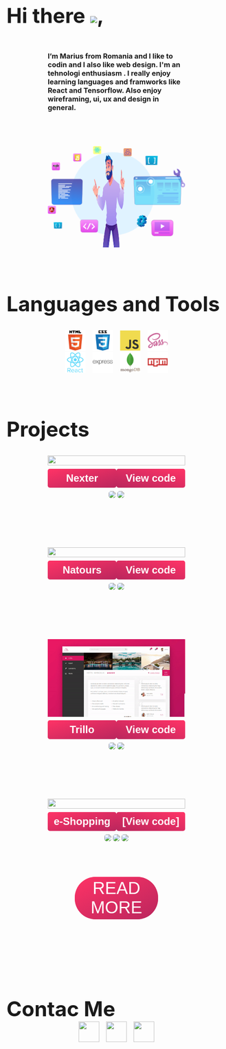 
<foreignObject width="100%" height="100%">

<div class="container">

<h2 class="pro">Hi there <img src="https://raw.githubusercontent.com/MartinHeinz/MartinHeinz/master/wave.gif" width="30" />, </h2>
<div class="intro">
  
  <div class ="intro-box">
    <div class="intro-text">
      <h3>I’m Marius from Romania and I like to codin and I also like web design. I'm an tehnologi enthusiasm . I really enjoy learning languages and framworks like React and Tensorflow. Also enjoy wireframing, ui, ux and design in general.</h3>
    </div>
    <div class="intro-animate">
      <svg xmlns="http://www.w3.org/2000/svg" xmlns:xlink="http://www.w3.org/1999/xlink" viewBox="0 0 512.19 377.62"><defs><style>.cls-1{fill:#fff;}.cls-2{isolation:isolate;}.cls-3{fill:#e0f3ff;}.cls-4{fill:url(#Áåçûìÿííûé_ãðàäèåíò_29);}.cls-5{fill:url(#Áåçûìÿííûé_ãðàäèåíò_28);}.cls-6{fill:#e5e2ff;}.cls-7{fill:url(#Áåçûìÿííûé_ãðàäèåíò_28-2);}.cls-8,.cls-9{opacity:0.62;}.cls-14,.cls-15,.cls-16,.cls-18,.cls-25,.cls-28,.cls-30,.cls-33,.cls-37,.cls-48,.cls-51,.cls-52,.cls-53,.cls-57,.cls-58,.cls-62,.cls-63,.cls-64,.cls-65,.cls-66,.cls-67,.cls-77,.cls-8,.cls-9{mix-blend-mode:multiply;}.cls-8{fill:url(#Áåçûìÿííûé_ãðàäèåíò_27);}.cls-9{fill:url(#Áåçûìÿííûé_ãðàäèåíò_94);}.cls-10,.cls-18,.cls-53,.cls-77{opacity:0.5;}.cls-10{mix-blend-mode:screen;fill:url(#Áåçûìÿííûé_ãðàäèåíò_95);}.cls-11{fill:url(#Áåçûìÿííûé_ãðàäèåíò_74);}.cls-12{fill:url(#Áåçûìÿííûé_ãðàäèåíò_26);}.cls-13{fill:url(#Áåçûìÿííûé_ãðàäèåíò_26-2);}.cls-14,.cls-15,.cls-16{opacity:0.76;}.cls-14{fill:url(#Áåçûìÿííûé_ãðàäèåíò_70);}.cls-15{fill:url(#Áåçûìÿííûé_ãðàäèåíò_70-2);}.cls-16{fill:url(#Áåçûìÿííûé_ãðàäèåíò_70-3);}.cls-17{fill:#fe9083;}.cls-18{fill:url(#Áåçûìÿííûé_ãðàäèåíò_70-4);}.cls-19{fill:url(#Áåçûìÿííûé_ãðàäèåíò_26-3);}.cls-20{fill:url(#Áåçûìÿííûé_ãðàäèåíò_178);}.cls-21{fill:url(#Áåçûìÿííûé_ãðàäèåíò_55);}.cls-22{fill:#cb4d7a;}.cls-23{fill:#ee8183;}.cls-24{fill:url(#Áåçûìÿííûé_ãðàäèåíò_71);}.cls-25,.cls-30,.cls-37,.cls-48,.cls-51,.cls-52,.cls-60,.cls-62{opacity:0.6;}.cls-25{fill:url(#Áåçûìÿííûé_ãðàäèåíò_48);}.cls-26{fill:url(#Áåçûìÿííûé_ãðàäèåíò_71-2);}.cls-27{fill:#e28183;}.cls-28,.cls-33{opacity:0.91;}.cls-28{fill:url(#Áåçûìÿííûé_ãðàäèåíò_73);}.cls-29{fill:url(#Áåçûìÿííûé_ãðàäèåíò_71-3);}.cls-30{fill:url(#Áåçûìÿííûé_ãðàäèåíò_48-2);}.cls-31{fill:url(#Áåçûìÿííûé_ãðàäèåíò_64);}.cls-32{fill:url(#Áåçûìÿííûé_ãðàäèåíò_64-2);}.cls-33{fill:url(#Áåçûìÿííûé_ãðàäèåíò_73-2);}.cls-34{fill:url(#Áåçûìÿííûé_ãðàäèåíò_71-4);}.cls-35{fill:url(#Áåçûìÿííûé_ãðàäèåíò_71-5);}.cls-36{fill:url(#Áåçûìÿííûé_ãðàäèåíò_387);}.cls-37{fill:url(#Áåçûìÿííûé_ãðàäèåíò_48-3);}.cls-38{fill:#38368e;}.cls-39{fill:url(#Áåçûìÿííûé_ãðàäèåíò_59);}.cls-40{fill:url(#Áåçûìÿííûé_ãðàäèåíò_184);}.cls-41{fill:#ffebed;}.cls-42{fill:#7f9ec9;}.cls-43{fill:#131163;}.cls-44{fill:#c6659c;}.cls-45{fill:#cb5f7d;}.cls-46{fill:#9f4a8b;}.cls-47{fill:#ffbcaf;}.cls-48{fill:url(#Áåçûìÿííûé_ãðàäèåíò_48-4);}.cls-49{fill:url(#Áåçûìÿííûé_ãðàäèåíò_292);}.cls-50{fill:#d2726c;}.cls-51{fill:url(#Áåçûìÿííûé_ãðàäèåíò_35);}.cls-52{fill:url(#Áåçûìÿííûé_ãðàäèåíò_52);}.cls-53{fill:url(#Áåçûìÿííûé_ãðàäèåíò_397);}.cls-54{fill:url(#Áåçûìÿííûé_ãðàäèåíò_141);}.cls-55{fill:url(#Áåçûìÿííûé_ãðàäèåíò_141-2);}.cls-56{fill:url(#Áåçûìÿííûé_ãðàäèåíò_141-3);}.cls-57,.cls-58{opacity:0.8;}.cls-57{fill:url(#Áåçûìÿííûé_ãðàäèåíò_285);}.cls-58{fill:url(#Áåçûìÿííûé_ãðàäèåíò_285-2);}.cls-59{fill:#34c7ff;}.cls-60{fill:#36d1f7;}.cls-61{fill:#744ca2;}.cls-62{fill:url(#Áåçûìÿííûé_ãðàäèåíò_89);}.cls-63,.cls-64,.cls-65,.cls-66{opacity:0.3;}.cls-63{fill:url(#Áåçûìÿííûé_ãðàäèåíò_85);}.cls-64{fill:url(#Áåçûìÿííûé_ãðàäèåíò_85-2);}.cls-65{fill:url(#Áåçûìÿííûé_ãðàäèåíò_85-3);}.cls-66{fill:url(#Áåçûìÿííûé_ãðàäèåíò_85-4);}.cls-67{fill:#d1d4fb;}.cls-68{fill:#e0ffff;}.cls-69{opacity:0.81;fill:url(#Áåçûìÿííûé_ãðàäèåíò_115);}.cls-70{fill:#473da2;}.cls-71,.cls-73,.cls-83,.cls-86,.cls-88,.cls-93,.cls-95{opacity:0.73;}.cls-71{fill:url(#Áåçûìÿííûé_ãðàäèåíò_97);}.cls-72{fill:#953da2;}.cls-73{fill:url(#Áåçûìÿííûé_ãðàäèåíò_97-2);}.cls-103,.cls-104,.cls-105,.cls-106,.cls-107,.cls-74,.cls-75,.cls-76,.cls-77,.cls-78,.cls-79,.cls-80,.cls-81,.cls-82,.cls-94{fill-rule:evenodd;}.cls-74{fill:url(#Áåçûìÿííûé_ãðàäèåíò_206);}.cls-75{fill:url(#Áåçûìÿííûé_ãðàäèåíò_206-2);}.cls-76{fill:url(#Áåçûìÿííûé_ãðàäèåíò_107);}.cls-77{fill:#601734;}.cls-78{fill:#b3d9ff;mix-blend-mode:soft-light;}.cls-79{fill:url(#Áåçûìÿííûé_ãðàäèåíò_107-2);}.cls-80{fill:url(#Áåçûìÿííûé_ãðàäèåíò_206-3);}.cls-81{fill:url(#Áåçûìÿííûé_ãðàäèåíò_107-3);}.cls-82{fill:url(#Áåçûìÿííûé_ãðàäèåíò_206-4);}.cls-83{fill:url(#Áåçûìÿííûé_ãðàäèåíò_97-3);}.cls-84{fill:#e9ca32;}.cls-85{fill:#ffde25;}.cls-86{fill:#e2733b;}.cls-87{fill:#764abc;}.cls-88{fill:url(#Áåçûìÿííûé_ãðàäèåíò_97-4);}.cls-89{fill:#b3b3b3;}.cls-90{fill:#a6120d;}.cls-91{fill:#dd1b16;}.cls-92{fill:#f2f2f2;}.cls-93{fill:#fbff55;}.cls-94{fill:#00d8ff;}.cls-95{fill:url(#Áåçûìÿííûé_ãðàäèåíò_97-5);}.cls-96{fill:#539e43;}.cls-97{fill:#333;}.cls-98{fill:url(#linear-gradient);}.cls-99{mask:url(#mask);}.cls-100{fill:none;}.cls-101{fill:url(#linear-gradient-2);}.cls-102{mask:url(#mask-2);}.cls-103{fill:url(#linear-gradient-3);}.cls-104{fill:url(#linear-gradient-4);}.cls-105{fill:url(#linear-gradient-5);}.cls-106{fill:url(#linear-gradient-6);}.cls-107{fill:url(#linear-gradient-7);}</style><linearGradient id="Áåçûìÿííûé_ãðàäèåíò_29" x1="473.21" y1="344.47" x2="473.21" y2="273.28" gradientTransform="matrix(0.91, -0.42, 0.42, 0.91, -68.42, 38.49)" gradientUnits="userSpaceOnUse"><stop offset="0" stop-color="#dbccff"/><stop offset="1" stop-color="#d1bbff"/></linearGradient><linearGradient id="Áåçûìÿííûé_ãðàäèåíò_28" x1="473.21" y1="347.25" x2="473.21" y2="276.06" gradientTransform="matrix(0.91, -0.42, 0.42, 0.91, -68.42, 38.49)" gradientUnits="userSpaceOnUse"><stop offset="0" stop-color="#b5a6e7"/><stop offset="1" stop-color="#7760bf"/></linearGradient><linearGradient id="Áåçûìÿííûé_ãðàäèåíò_28-2" x1="473.21" y1="329.55" x2="473.21" y2="299.54" xlink:href="#Áåçûìÿííûé_ãðàäèåíò_28"/><linearGradient id="Áåçûìÿííûé_ãðàäèåíò_27" x1="468.95" y1="300.15" x2="477.47" y2="300.15" gradientTransform="matrix(0.91, -0.42, 0.42, 0.91, -68.42, 38.49)" gradientUnits="userSpaceOnUse"><stop offset="0" stop-color="#8b8be0"/><stop offset="1" stop-color="#a177b7"/></linearGradient><linearGradient id="Áåçûìÿííûé_ãðàäèåíò_94" x1="473.21" y1="302.12" x2="473.21" y2="296.97" gradientTransform="matrix(0.91, -0.42, 0.42, 0.91, -68.42, 38.49)" gradientUnits="userSpaceOnUse"><stop offset="0" stop-color="#fff"/><stop offset="1" stop-color="#a177b7"/></linearGradient><linearGradient id="Áåçûìÿííûé_ãðàäèåíò_95" x1="477.71" y1="332.62" x2="477.71" y2="299.53" gradientTransform="matrix(0.91, -0.42, 0.42, 0.91, -68.42, 38.49)" gradientUnits="userSpaceOnUse"><stop offset="0"/><stop offset="1" stop-color="#fff"/></linearGradient><linearGradient id="Áåçûìÿííûé_ãðàäèåíò_74" x1="166.71" y1="377.58" x2="166.71" y2="288.37" gradientTransform="matrix(-1, 0, 0, 1, 413.45, 0)" gradientUnits="userSpaceOnUse"><stop offset="0" stop-color="#6456c0"/><stop offset="1" stop-color="#5f2c95"/></linearGradient><linearGradient id="Áåçûìÿííûé_ãðàäèåíò_26" x1="137.71" y1="346.26" x2="161.21" y2="346.26" gradientTransform="matrix(-1, 0, 0, 1, 413.45, 0)" gradientUnits="userSpaceOnUse"><stop offset="0" stop-color="#9e8cef"/><stop offset="1" stop-color="#caafee"/></linearGradient><linearGradient id="Áåçûìÿííûé_ãðàäèåíò_26-2" x1="392.95" y1="346.26" x2="416.45" y2="346.26" gradientTransform="translate(-172.13)" xlink:href="#Áåçûìÿííûé_ãðàäèåíò_26"/><linearGradient id="Áåçûìÿííûé_ãðàäèåíò_70" x1="163.56" y1="377.58" x2="163.56" y2="288.37" gradientTransform="matrix(-1, 0, 0, 1, 413.45, 0)" gradientUnits="userSpaceOnUse"><stop offset="0" stop-color="#ccf"/><stop offset="1" stop-color="#755cbb"/></linearGradient><linearGradient id="Áåçûìÿííûé_ãðàäèåíò_70-2" x1="173.99" y1="332.98" x2="173.99" y2="308.65" xlink:href="#Áåçûìÿííûé_ãðàäèåíò_70"/><linearGradient id="Áåçûìÿííûé_ãðàäèåíò_70-3" x1="145.68" y1="324.03" x2="145.68" y2="300.19" xlink:href="#Áåçûìÿííûé_ãðàäèåíò_70"/><linearGradient id="Áåçûìÿííûé_ãðàäèåíò_70-4" x1="151.55" y1="136.19" x2="188.39" y2="136.19" xlink:href="#Áåçûìÿííûé_ãðàäèåíò_70"/><linearGradient id="Áåçûìÿííûé_ãðàäèåíò_26-3" x1="159.44" y1="296.31" x2="159.44" y2="116.87" xlink:href="#Áåçûìÿííûé_ãðàäèåíò_26"/><linearGradient id="Áåçûìÿííûé_ãðàäèåíò_178" x1="83.27" y1="234.75" x2="83.27" y2="150.84" gradientTransform="matrix(-1, 0, 0, 1, 413.45, 0)" gradientUnits="userSpaceOnUse"><stop offset="0" stop-color="#9e8cef"/><stop offset="1" stop-color="#dac7f3"/></linearGradient><linearGradient id="Áåçûìÿííûé_ãðàäèåíò_55" x1="228.23" y1="210.57" x2="284.8" y2="210.57" gradientTransform="matrix(-1, 0, 0, 1, 413.45, 0)" gradientUnits="userSpaceOnUse"><stop offset="0" stop-color="#a999f1"/><stop offset="1" stop-color="#dac7f3"/></linearGradient><linearGradient id="Áåçûìÿííûé_ãðàäèåíò_71" x1="64.86" y1="139.4" x2="64.86" y2="117.28" gradientTransform="matrix(-1, 0, 0, 1, 413.45, 0)" gradientUnits="userSpaceOnUse"><stop offset="0.02" stop-color="#ffc2a9"/><stop offset="1" stop-color="#ff9595"/></linearGradient><linearGradient id="Áåçûìÿííûé_ãðàäèåíò_48" x1="78.86" y1="138.88" x2="78.86" y2="102.25" gradientTransform="matrix(-1, 0, 0, 1, 413.45, 0)" gradientUnits="userSpaceOnUse"><stop offset="0" stop-color="#ffeadb"/><stop offset="0.99" stop-color="#c27cb6"/></linearGradient><linearGradient id="Áåçûìÿííûé_ãðàäèåíò_71-2" x1="77.67" y1="163.79" x2="77.67" y2="107.33" xlink:href="#Áåçûìÿííûé_ãðàäèåíò_71"/><linearGradient id="Áåçûìÿííûé_ãðàäèåíò_73" x1="67.52" y1="154.98" x2="85.36" y2="154.98" gradientTransform="matrix(-1, 0, 0, 1, 413.45, 0)" gradientUnits="userSpaceOnUse"><stop offset="0.02" stop-color="#d1a1d6"/><stop offset="0.99" stop-color="#bd89c4"/></linearGradient><linearGradient id="Áåçûìÿííûé_ãðàäèåíò_71-3" x1="285.97" y1="198.18" x2="285.97" y2="122.68" xlink:href="#Áåçûìÿííûé_ãðàäèåíò_71"/><linearGradient id="Áåçûìÿííûé_ãðàäèåíò_48-2" x1="294.93" y1="173.99" x2="294.93" y2="136.48" xlink:href="#Áåçûìÿííûé_ãðàäèåíò_48"/><linearGradient id="Áåçûìÿííûé_ãðàäèåíò_64" x1="302.36" y1="161.05" x2="302.36" y2="144.23" gradientTransform="matrix(-1, 0, 0, 1, 413.45, 0)" gradientUnits="userSpaceOnUse"><stop offset="0" stop-color="#ffb0b0"/><stop offset="0.98" stop-color="#ffc2a9"/></linearGradient><linearGradient id="Áåçûìÿííûé_ãðàäèåíò_64-2" x1="312.16" y1="163.63" x2="312.16" y2="154.41" xlink:href="#Áåçûìÿííûé_ãðàäèåíò_64"/><linearGradient id="Áåçûìÿííûé_ãðàäèåíò_73-2" x1="272.54" y1="182.01" x2="289.77" y2="182.01" xlink:href="#Áåçûìÿííûé_ãðàäèåíò_73"/><linearGradient id="Áåçûìÿííûé_ãðàäèåíò_71-4" x1="184.09" y1="124.39" x2="184.09" y2="47.19" xlink:href="#Áåçûìÿííûé_ãðàäèåíò_71"/><linearGradient id="Áåçûìÿííûé_ãðàäèåíò_71-5" x1="155.18" y1="93.24" x2="155.18" y2="70.48" xlink:href="#Áåçûìÿííûé_ãðàäèåíò_71"/><linearGradient id="Áåçûìÿííûé_ãðàäèåíò_387" x1="194.88" y1="101.85" x2="195.83" y2="96.87" gradientTransform="matrix(-1, 0, 0, 1, 413.45, 0)" gradientUnits="userSpaceOnUse"><stop offset="0" stop-color="#e1616a"/><stop offset="1" stop-color="#ff8883"/></linearGradient><linearGradient id="Áåçûìÿííûé_ãðàäèåíò_48-3" x1="186.22" y1="98.05" x2="186.22" y2="48.31" xlink:href="#Áåçûìÿííûé_ãðàäèåíò_48"/><linearGradient id="Áåçûìÿííûé_ãðàäèåíò_59" x1="183.78" y1="77.68" x2="183.78" y2="67.82" gradientTransform="matrix(-1, 0, 0, 1, 413.45, 0)" gradientUnits="userSpaceOnUse"><stop offset="0" stop-color="#cf6074"/><stop offset="1" stop-color="#f37270"/></linearGradient><linearGradient id="Áåçûìÿííûé_ãðàäèåíò_184" x1="203.53" y1="80.8" x2="203.53" y2="72.23" gradientTransform="matrix(-1, 0, 0, 1, 413.45, 0)" gradientUnits="userSpaceOnUse"><stop offset="0" stop-color="#cf6074"/><stop offset="1" stop-color="#ff817f"/></linearGradient><linearGradient id="Áåçûìÿííûé_ãðàäèåíò_48-4" x1="204.34" y1="85.79" x2="204.34" y2="66.5" xlink:href="#Áåçûìÿííûé_ãðàäèåíò_48"/><linearGradient id="Áåçûìÿííûé_ãðàäèåíò_292" x1="185.13" y1="125.37" x2="185.13" y2="31.73" gradientTransform="matrix(-1, 0, 0, 1, 413.45, 0)" gradientUnits="userSpaceOnUse"><stop offset="0" stop-color="#2e33a0"/><stop offset="1" stop-color="#0665a5"/></linearGradient><linearGradient id="Áåçûìÿííûé_ãðàäèåíò_35" x1="209.84" y1="66.4" x2="209.84" y2="44.8" gradientTransform="matrix(-1, 0, 0, 1, 413.45, 0)" gradientUnits="userSpaceOnUse"><stop offset="0" stop-color="#ffeadb"/><stop offset="0.99" stop-color="#8860c7"/></linearGradient><linearGradient id="Áåçûìÿííûé_ãðàäèåíò_52" x1="180.27" y1="125.37" x2="180.27" y2="31.73" gradientTransform="matrix(-1, 0, 0, 1, 413.45, 0)" gradientUnits="userSpaceOnUse"><stop offset="0" stop-color="#ccc2db"/><stop offset="0.99" stop-color="#8860c7"/></linearGradient><linearGradient id="Áåçûìÿííûé_ãðàäèåíò_397" x1="186.58" y1="125.34" x2="186.58" y2="121.32" gradientTransform="matrix(-1, 0, 0, 1, 413.45, 0)" gradientUnits="userSpaceOnUse"><stop offset="0" stop-color="#776d7e"/><stop offset="1" stop-color="#9d68c2"/></linearGradient><linearGradient id="Áåçûìÿííûé_ãðàäèåíò_141" x1="198.44" y1="38.45" x2="198.44" y2="35.46" gradientTransform="matrix(-1, 0, 0, 1, 413.45, 0)" gradientUnits="userSpaceOnUse"><stop offset="0" stop-color="#1f77d1"/><stop offset="1" stop-color="#0686c9"/></linearGradient><linearGradient id="Áåçûìÿííûé_ãðàäèåíò_141-2" x1="179.31" y1="48.29" x2="179.31" y2="39.46" xlink:href="#Áåçûìÿííûé_ãðàäèåíò_141"/><linearGradient id="Áåçûìÿííûé_ãðàäèåíò_141-3" x1="211.48" y1="52.77" x2="211.48" y2="44.8" xlink:href="#Áåçûìÿííûé_ãðàäèåíò_141"/><linearGradient id="Áåçûìÿííûé_ãðàäèåíò_285" x1="158.49" y1="87.84" x2="148.29" y2="75.34" gradientTransform="matrix(-1, 0, 0, 1, 413.45, 0)" gradientUnits="userSpaceOnUse"><stop offset="0" stop-color="#ffeadb"/><stop offset="0.99" stop-color="#b060f4"/></linearGradient><linearGradient id="Áåçûìÿííûé_ãðàäèåíò_285-2" x1="159.57" y1="86.24" x2="154.55" y2="80.09" xlink:href="#Áåçûìÿííûé_ãðàäèåíò_285"/><linearGradient id="Áåçûìÿííûé_ãðàäèåíò_89" x1="320.77" y1="118.79" x2="497.83" y2="118.79" gradientUnits="userSpaceOnUse"><stop offset="0" stop-color="#9d68c2"/><stop offset="1" stop-color="#aec2ff"/></linearGradient><linearGradient id="Áåçûìÿííûé_ãðàäèåíò_85" x1="356.79" y1="185.66" x2="356.79" y2="132.26" gradientUnits="userSpaceOnUse"><stop offset="0" stop-color="#ccedff"/><stop offset="1" stop-color="#9d68c2"/></linearGradient><linearGradient id="Áåçûìÿííûé_ãðàäèåíò_85-2" x1="447.85" y1="159.62" x2="447.85" y2="136.1" xlink:href="#Áåçûìÿííûé_ãðàäèåíò_85"/><linearGradient id="Áåçûìÿííûé_ãðàäèåíò_85-3" x1="475.6" y1="159.62" x2="475.6" y2="136.1" xlink:href="#Áåçûìÿííûé_ãðàäèåíò_85"/><linearGradient id="Áåçûìÿííûé_ãðàäèåíò_85-4" x1="419.63" y1="159.62" x2="419.63" y2="136.1" xlink:href="#Áåçûìÿííûé_ãðàäèåíò_85"/><linearGradient id="Áåçûìÿííûé_ãðàäèåíò_115" x1="63.85" y1="223.27" x2="77.16" y2="117.26" gradientUnits="userSpaceOnUse"><stop offset="0" stop-color="#067eff"/><stop offset="1" stop-color="#3e37a0"/></linearGradient><linearGradient id="Áåçûìÿííûé_ãðàäèåíò_97" x1="154.51" y1="321.44" x2="154.51" y2="274.78" gradientUnits="userSpaceOnUse"><stop offset="0" stop-color="#d906e3"/><stop offset="1" stop-color="#ff6df9"/></linearGradient><linearGradient id="Áåçûìÿííûé_ãðàäèåíò_97-2" x1="427.21" y1="334.66" x2="427.21" y2="276.29" xlink:href="#Áåçûìÿííûé_ãðàäèåíò_97"/><linearGradient id="Áåçûìÿííûé_ãðàäèåíò_206" x1="375.48" y1="260.75" x2="370.51" y2="218.06" gradientTransform="matrix(0.97, 0.26, -0.26, 0.97, 56.7, -47.39)" gradientUnits="userSpaceOnUse"><stop offset="0" stop-color="#1852a0"/><stop offset="1" stop-color="#067ed3"/></linearGradient><linearGradient id="Áåçûìÿííûé_ãðàäèåíò_206-2" x1="370.66" y1="260.92" x2="370.66" y2="217.17" xlink:href="#Áåçûìÿííûé_ãðàäèåíò_206"/><linearGradient id="Áåçûìÿííûé_ãðàäèåíò_107" x1="333.69" y1="271.75" x2="330.48" y2="244.13" gradientTransform="matrix(0.94, 0.33, -0.52, 1.49, 167.86, -214.71)" gradientUnits="userSpaceOnUse"><stop offset="0" stop-color="#188dc1"/><stop offset="1" stop-color="#06bfe7"/></linearGradient><linearGradient id="Áåçûìÿííûé_ãðàäèåíò_107-2" x1="381.33" y1="73.94" x2="392.66" y2="31.85" gradientTransform="matrix(1, 0, 0, 1, 0, 0)" xlink:href="#Áåçûìÿííûé_ãðàäèåíò_107"/><linearGradient id="Áåçûìÿííûé_ãðàäèåíò_206-3" x1="361.85" y1="69.08" x2="370.3" y2="37.7" gradientTransform="matrix(1, 0, 0, 1, 0, 0)" xlink:href="#Áåçûìÿííûé_ãðàäèåíò_206"/><linearGradient id="Áåçûìÿííûé_ãðàäèåíò_107-3" x1="102.85" y1="309.84" x2="110.57" y2="281.15" gradientTransform="matrix(-1, 0, 0, 1, 144.61, 0)" xlink:href="#Áåçûìÿííûé_ãðàäèåíò_107"/><linearGradient id="Áåçûìÿííûé_ãðàäèåíò_206-4" x1="89.57" y1="306.53" x2="95.33" y2="285.14" gradientTransform="matrix(-1, 0, 0, 1, 144.61, 0)" xlink:href="#Áåçûìÿííûé_ãðàäèåíò_206"/><linearGradient id="Áåçûìÿííûé_ãðàäèåíò_97-3" x1="110.05" y1="56.76" x2="110.05" y2="27.21" xlink:href="#Áåçûìÿííûé_ãðàäèåíò_97"/><linearGradient id="Áåçûìÿííûé_ãðàäèåíò_97-4" x1="15.2" y1="252.08" x2="15.2" y2="222.52" xlink:href="#Áåçûìÿííûé_ãðàäèåíò_97"/><linearGradient id="Áåçûìÿííûé_ãðàäèåíò_97-5" x1="30.41" y1="90.08" x2="30.41" y2="60.52" xlink:href="#Áåçûìÿííûé_ãðàäèåíò_97"/><linearGradient id="linear-gradient" x1="-31.96" y1="378.38" x2="-31.97" y2="378.38" gradientTransform="matrix(532.1, 0, 0, -606.29, 17036.92, 229481.11)" gradientUnits="userSpaceOnUse"><stop offset="0" stop-color="#41873f"/><stop offset="0.33" stop-color="#418b3d"/><stop offset="0.64" stop-color="#419637"/><stop offset="0.93" stop-color="#3fa92d"/><stop offset="1" stop-color="#3fae2a"/></linearGradient><mask id="mask" x="25.59" y="70.14" width="4.69" height="7.36" maskUnits="userSpaceOnUse"><g id="c"><path id="a" class="cls-1" d="M28.06,70.18a.2.2,0,0,0-.25,0l-2.08,1.66a.4.4,0,0,0-.12.31v3.33a.41.41,0,0,0,.12.3l2.08,1.66a.2.2,0,0,0,.25,0l2.08-1.66a.38.38,0,0,0,.12-.3V72.15a.44.44,0,0,0-.12-.31Z"/></g></mask><linearGradient id="linear-gradient-2" x1="-32" y1="378.38" x2="-31.99" y2="378.39" gradientTransform="matrix(519.69, 0, 0, -606.04, 16656.85, 229388.31)" gradientUnits="userSpaceOnUse"><stop offset="0.14" stop-color="#41873f"/><stop offset="0.4" stop-color="#54a044"/><stop offset="0.71" stop-color="#66b848"/><stop offset="0.91" stop-color="#6cc04a"/></linearGradient><mask id="mask-2" x="25.59" y="69.57" width="4.75" height="8.01" maskUnits="userSpaceOnUse"><g id="c-2" data-name="c"><path id="a-2" data-name="a" class="cls-1" d="M28.06,70.18a.2.2,0,0,0-.25,0l-2.08,1.66a.4.4,0,0,0-.12.31v3.33a.41.41,0,0,0,.12.3l2.08,1.66a.2.2,0,0,0,.25,0l2.08-1.66a.38.38,0,0,0,.12-.3V72.15a.44.44,0,0,0-.12-.31Z"/></g></mask><linearGradient id="linear-gradient-3" x1="-196.03" y1="690.2" x2="-195.17" y2="690.2" gradientTransform="matrix(4.51, 0, 0, -1.69, 910.26, 1238.86)" gradientUnits="userSpaceOnUse"><stop offset="0.09" stop-color="#6cc04a"/><stop offset="0.29" stop-color="#66b848"/><stop offset="0.6" stop-color="#54a044"/><stop offset="0.86" stop-color="#41873f"/></linearGradient><linearGradient id="linear-gradient-4" x1="-32.02" y1="378.38" x2="-32.01" y2="378.38" gradientTransform="matrix(519.13, 0, 0, -606.53, 16648.46, 229571.55)" xlink:href="#linear-gradient-3"/><linearGradient id="linear-gradient-5" x1="-645.2" y1="637.76" x2="-644.35" y2="637.76" gradientTransform="matrix(1.69, 0, 0, -3.95, 1121.93, 2594.64)" xlink:href="#linear-gradient-3"/><linearGradient id="linear-gradient-6" x1="-33.91" y1="383.5" x2="-33.89" y2="383.5" gradientTransform="matrix(268.59, 0, 0, -167.59, 9132.4, 64345.48)" xlink:href="#linear-gradient-3"/><linearGradient id="linear-gradient-7" x1="-33.88" y1="383.53" x2="-33.9" y2="383.48" gradientTransform="matrix(268.59, 0, 0, -167.59, 9132.4, 64345.48)" xlink:href="#linear-gradient"/></defs><g class="cls-2"><g id="Layer_2" data-name="Layer 2"><g id="illustration">
        <circle class="cls-3" cx="242.58" cy="177.58" r="155.02" transform="translate(-54.52 223.54) rotate(-45)"/><path class="cls-4" d="M493.09,92a23.83,23.83,0,0,0-10.55-9.27l-2.35,1.1,5.29,9.61a10.28,10.28,0,0,1-3.23,5.72v0A10.34,10.34,0,0,1,475.77,98l-4-10.23-2.35,1.1a23.8,23.8,0,0,0,.34,14s1,2.31,1.17,2.52c.93,1.08,3.36,2.34,8.06,2l16.2,30.91a8.48,8.48,0,1,0,8.76-4.09L490.67,102c3.17-3.34,3.84-6,3.6-7.5C494.22,94.19,493.09,92,493.09,92Zm13.33,53.31-4.29,2-3.88-2.71.41-4.72,4.29-2,3.88,2.71Z"/><path class="cls-5" d="M494.27,94.51a23.77,23.77,0,0,0-10.55-9.26l-2.35,1.1,5.29,9.6a10.28,10.28,0,0,1-3.24,5.72h0a10.28,10.28,0,0,1-6.46-1.19l-4-10.22-2.35,1.1a23.84,23.84,0,0,0,.33,14s3.67,4.91,9.23,4.56l16.21,30.92a8.47,8.47,0,1,0,8.76-4.1l-13.31-32.24C495.69,100.48,494.27,94.51,494.27,94.51Zm13.33,53.31-4.29,2-3.89-2.71.41-4.72,4.3-2,3.88,2.72Z"/><rect class="cls-6" x="469.92" y="88.15" width="2.59" height="2.78" transform="translate(6.4 207.88) rotate(-25.04)"/><rect class="cls-6" x="480.66" y="83.15" width="2.59" height="2.78" transform="translate(9.52 211.96) rotate(-25.04)"/><rect class="cls-6" x="502.49" y="146.18" width="4.74" height="2.78" transform="translate(-15 227.58) rotate(-25.04)"/><path class="cls-7" d="M483.66,112.25l13.09,25.15a6.38,6.38,0,0,0,5.28-2.47l-10.65-26.29A10.09,10.09,0,0,0,483.66,112.25ZM501,135.14a7.7,7.7,0,0,1-1.69,1.11,6.5,6.5,0,0,1-1.81.54l-13.11-24.64a13.86,13.86,0,0,1,3.16-2.07,10.92,10.92,0,0,1,3.24-1Z"/><path class="cls-6" d="M501,135.14l1-.21a5.66,5.66,0,0,1-5.28,2.47l.77-.61A7.17,7.17,0,0,0,501,135.14Z"/><path class="cls-8" d="M483.66,112.25l.75-.1a12.22,12.22,0,0,1,6.4-3l.57-.49a9.88,9.88,0,0,0-7.72,3.61Z"/><path class="cls-9" d="M480.19,110a28.93,28.93,0,0,0,11.66-5.42l1.7,4.12s-1.93-1.91-6.16-.18c-5,2-4.69,6-4.69,6Z"/><path class="cls-10" d="M493.55,108.65a5,5,0,0,0-2.59-.89l12.67,30.59,1.53-1.58Z"/><path class="cls-1" d="M493.55,108.65s-1.33,4.09,2.49,6Z"/>
        <g id="corp"><path class="cls-11" d="M180.5,377.58h47.22c4.94-27.32,16.44-62.87,16.44-62.87,2.79-1.65,8.25.38,8.25.38l17.26,62.49h43.14c2.29-38.56-18.91-82.33-18.91-82.33h0a4.73,4.73,0,0,0,.56-2.39,5.62,5.62,0,0,0-1.61-1.86c-1.16-1.06-2.55-2.12-2.55-2.12l-80.48-.5s-.82.41-1.85,1h0c-1.76,1.06-4.14,2.7-4.14,3.9a5.47,5.47,0,0,0,.81,3l0,.05C187.43,328.73,180.5,377.58,180.5,377.58Z"/><path class="cls-12" d="M275.25,377.62l.5-.08c-5.49-32.2-19.43-59.2-19.57-59.47l-.06-.08-3.55-3.09-.33.38,3.51,3.06C256.38,319.56,269.88,346.1,275.25,377.62Z"/><path class="cls-13" d="M221.31,377.62c5.38-31.55,19.25-58.34,19.87-59.53l3.15-2.81-.34-.37-3.23,2.9c-.14.28-14.45,27.53-19.94,59.73Z"/><path class="cls-14" d="M203.83,293.3a5.47,5.47,0,0,0,.81,3l0,.05c16.76,3.77,29.51,19.34,29.51,19.34-9.13,17.44-24.36,61.93-24.36,61.93h17.89c4.94-27.32,16.44-62.87,16.44-62.87,2.79-1.65,8.25.38,8.25.38l17.26,62.49h11.17c-4-26.18-15.81-58.14-15.81-58.14,11.61-13.45,28.87-24.19,28.87-24.19h0l2-1.28-1.49-1.11c-7.46,7.13-31.54,16.44-32.28,16.73L292.86,291c-1.16-1.06-2.55-2.12-2.55-2.12l-80.48-.5s-.82.41-1.85,1l22,12Z"/><polygon class="cls-15" points="244.16 314.71 234.76 308.65 236.99 314.71 238.63 332.98 244.16 314.71"/><polygon class="cls-16" points="252.41 315.09 262.19 309.58 283.14 300.19 256.46 317.74 254.88 324.03 252.41 315.09"/><path class="cls-17" d="M225.48,127.23c-.06.43-.11.66-.11.66a57.21,57.21,0,0,0,1.67,5.66,45.91,45.91,0,0,0,6.26,12.12,23.36,23.36,0,0,0,2.73,3.18c14.66-4.58,21.88-18.85,24.65-25.95a.36.36,0,0,0,0-.11c.54-1.34.89-2.42,1.11-3.12h0c.17-.56.25-.87.25-.87l-.18-.37,0,0c-.24-.5-.48-1-.7-1.5a70.47,70.47,0,0,1-4-11.17,58.14,58.14,0,0,1-1.28-5.71c-.09-.55-.13-.85-.13-.85l-6.83,3.59-23.54,12.4a38.55,38.55,0,0,1,.5,5.94c0,1.25,0,2.37-.09,3.32-.07,1.16-.19,2.08-.28,2.68h0A.68.68,0,0,1,225.48,127.23Z"/><path class="cls-18" d="M232,150.42a20.22,20.22,0,0,0,4.86,3.54h.27a55.06,55.06,0,0,0,4.62-3.14c6.15-4.61,16.41-13.93,19.35-26.49l0,0a31.14,31.14,0,0,0,.7-4.59h0c0-.41.06-.82.07-1.24a64.22,64.22,0,0,1-5.58,9.92s-4,11.1-12.84,16.6c-4.4,2.75-7.73,2.35-10.18.73a15.17,15.17,0,0,1-5-6.54,15.38,15.38,0,0,1-1.28-5.58q0-.5,0-.9a22.38,22.38,0,0,1-1.36-4.6v0c-.07-.36-.12-.68-.17-1h0c0-.14,0-.26-.05-.37-.06-.45-.08-.71-.08-.71S222.9,141.35,232,150.42Z"/><path class="cls-19" d="M175.59,241.11l.16.08c.82.1,3.39-.46,6.74-3.35h0s0,0,0,0l0,0c2.81-2.45,6.19-6.54,9.56-13.24,6.73-13.39,8.66-22.33,9-23.89l0-.24,3.93,6.2c2.66,8,7.7,40.95,7.61,42.37s-4.47,8.34-4.38,9.19a0,0,0,0,0,0,0c.12.86,2.09,2.75,2.65,4.81.38,1.37-2.29,5.69-4.17,8.92h0a13.13,13.13,0,0,0-1.72,3.58c0,1.51,4.76,8.9,4.76,8.9v4l.07.07.22.2.18.15c1.81,1.42,9.47,6.07,33.43,7.35,28.38,1.51,47.29-7.58,47.29-7.58l-1.43-3.89s1.33-1.13,1.43-1.7-1-1.9-1-1.9,2.85-1.51,2.85-3.41-5.71-7.76-5.52-12.79,4.57-9.47,5.14-12.31-7.42-9.85-7.42-9.85c6.85-21.6,8.19-50.59,8.19-50.59l1.32-1.52s8.19,18.57,15.61,27.66c.89,1.08,1.82,2.15,2.79,3.18a81.23,81.23,0,0,0,6.39,6.15c5.14,4.46,9.81,7.39,11,7.16,1.91-.38,9.52-15.35,9.17-30.7-.16-7.3-4.58-15.47-9.17-22-.49-.7-1-1.39-1.49-2.06a103.5,103.5,0,0,0-7.88-9.45c-.58-.62-.91-1-.91-1s1-3.35,1.76-6.26a1.6,1.6,0,0,1,.05-.21.36.36,0,0,1,0-.1.31.31,0,0,1,0-.07c.42-1.79.68-3.34.44-3.72-.63-1-4.32-2.15-4.95-2.9s-3.3-13.52-5.33-14.91-5.37-2.3-16.79-6.77l-1.74-.68c-12.81-5-25.38-11.18-25.38-11.18l-4.82-5.9h-2.15l.7,1.5,0,0c-.34,1.52-.73,3-1.18,4.37a.36.36,0,0,1,0,.11C254.05,143.72,237,150.43,237,150.43c-11.85-8.71-11.62-22.54-11.62-22.54V126l-2.22.66-1.52,3.6s-2.57,4-12.76,8.44a61.83,61.83,0,0,0-5.59,2.85c-9.33,5.27-19.69,13.42-20.49,15.15a5.61,5.61,0,0,0-.27.86h0c-1.09,4.28-3.34,20.31-5.43,26a13.11,13.11,0,0,1-4.89,6.56h0a7.56,7.56,0,0,1-2,1q-.24,1.32-.45,2.61C165.41,221.2,173.72,239.81,175.59,241.11Z"/><path class="cls-20" d="M308.88,211.51c1.78,13.13,21.44,23.24,21.44,23.24,4.38,0,9.27-7.58,13.71-16.93s4.71-36.21,5-37.87,2.71-5,2.86-6.4-4-4.36-4-4.36l0-.07,0-.07c.43-.92,2.86-6.11,2.69-7.06s-4.84-3.31-4.84-3.31l-.29,5.11s-10.83-2-14.5-10.39l-.64-2.56-1.81,1.2v11s-.37,1.71-.94,1.71-4.8-2.1-5.68-1.81-1.77,6.17-2.95,6.92-4.32,2.94-4.8,4a19,19,0,0,0-.25,4.15,42.4,42.4,0,0,1-.41,6.94C312.81,187.85,307.1,198.37,308.88,211.51Z"/><path class="cls-21" d="M129.05,200.26c.89,1.39,5.33,4.3,6.47,5.44s0,4.87,0,4.87a154.05,154.05,0,0,0,40.07,30.54l.16.08c11.71-7.84,10.71-20.75,6.82-31.63a82.12,82.12,0,0,0-10.37-19.38h0a24.51,24.51,0,0,0-5.94-1.64,3.65,3.65,0,0,0-2.21.68c-1.42.88-2.63,2.27-3.79,1.69-1.72-.86-5.56-9.89-8.16-10.14-1.82-.17-4.34,1.67-6,2.72-.73.46-1.3.77-1.59.69-.95-.25-4.19-4.11-4.45-4.21s-1.72,1-1.72,1l1,1.28a35,35,0,0,1-6.79,15.22l-3.49-5.08S128.16,198.87,129.05,200.26Z"/><path class="cls-22" d="M225.43,126.84c0,.13,0,.26,0,.39a7.73,7.73,0,0,0,.19.8v0c1.2,4.41,6,8.92,12.13,6.75,6.66-2.37,19.34-29.1,19.34-29.1L255.87,100l-30.09,24.4-.33,2.31Z"/><path class="cls-23" d="M325.63,122s1.84-10.1,1-17.56a80.42,80.42,0,0,1,.22-15.91,4.08,4.08,0,0,1,3.15,0c1.33.75,4.44,8.46,3,14.65s-.32,21-.32,21h2.1l4.57-6.25,2.22-.63s12.78,12,12.59,19.13l-1.67,6.35-15.74-.54-10.28-11.68Z"/><path class="cls-24" d="M341.62,117.28a80.82,80.82,0,0,1-2.13,14.78,3.55,3.55,0,0,0,3.59,3l.81-.9s.57,3.17,3.47,3.41l2.76-2.75-.71,2.28A3.91,3.91,0,0,0,353,139.4s4.38-3.41,4.67-7.87l-4.33-3.64v-2.8l-5.14-3.6-.1-2A12.06,12.06,0,0,0,341.62,117.28Z"/><path class="cls-25" d="M326.46,102.25a7.17,7.17,0,0,0,1.86,2.71,16.18,16.18,0,0,0,4.27,1.34l.14,17.86h2.1l4.57-6.25s-2.32,3.57-2.46,6.25l1.81.89,1.57-5.36.74,3.86-.74,4.79a12.7,12.7,0,0,0-7.61-2.42l-.74,1.34s8.87,7.31,10.92,11.62c0,0-4.38-5.55-14.38-11.66l-.95-2.93-1.26-7S327.5,107.17,326.46,102.25Z"/><path class="cls-26" d="M319,133.38c.82,2.46,9.45,12.69,10.4,14.91A29.5,29.5,0,0,1,331,153.4c4.24,9.13,14.5,10.39,14.5,10.39l.47-8.24s5.52-3.16,6.45-4.89v0l.11-.29a68.8,68.8,0,0,0,0-7.58l-9.65-3.89c-4.19-5.4-14.38-11.65-14.38-11.65l-.47-2.83c7.31-3.58,6.09-14.41,4.85-15.74a5.45,5.45,0,0,0-3.52-1.32S326.7,116,325,120.12,318.2,130.92,319,133.38Z"/><path class="cls-27" d="M348.12,119.46s-1.08,9.94-4.23,14.68a23.15,23.15,0,0,0,4.33-12.65Z"/><path class="cls-27" d="M353.36,125.09s-1.05,8-6,12.46c0,0,4.38-2.18,6-9.66Z"/><path class="cls-28" d="M328.1,146.17s10.88,10.52,17.83,9.38l-.47,8.24a18.36,18.36,0,0,1-15.14-12.95A30.87,30.87,0,0,0,328.1,146.17Z"/><path class="cls-29" d="M98,160.47s10,18.19,21.7,23.78h4l9.23,13.93s6-3.73,6.41-16a11.14,11.14,0,0,1-2.6-4.62s3.29-2.58,4.19-4.47,1.2-7.58,1.84-9.92,6-7.2,7.23-7.83,6.66-1,6.66-1,.76-2,0-2.9-9.26-4.24-13.89-1.08a21.14,21.14,0,0,1-.83,3.67c-.51,1.26-4.57,5.74-5.2,5.74s-3.37-2.27-4.57-4a176,176,0,0,1-8.78-19.32.5.5,0,0,0,0-.13c0-.07,0-.14-.06-.2a.93.93,0,0,1,0-.13s0,0,0-.05c-1.15-3.85-7.81-11.24-11.37-13.26a2.1,2.1,0,0,0-2.34,1.51s2.85,8.09,5.84,12.89c.5.81,1,1.76,1.61,2.78h0c2.54,4.65,5.4,10.74,5.81,11.63l0,.11-1.58.81L117,148.39l-4.4-4.15-10.1,10.61,1,1.26,3.16,4-1.6.29-3.72-4.09Z"/><path class="cls-30" d="M100.33,164.34l3.19,4.67s17.54-13.46,21.34-14.6,5.21-.38,5.21-.38l3.93,5s-7.24,6.38-7.87,15c0,0,2.41-10.86,10.6-14.15-.64,0-3.37-2.27-4.57-4a176,176,0,0,1-8.78-19.32,5,5,0,0,1-.16,3.41c-.87,1.59-6,.09-6.25,0h0l5.82,11.63,0,.11-1.58.81L117,148.39l2.15,5-15.66,2.75,3.16,4-1.6.29Z"/><path class="cls-31" d="M112.55,144.25s-3-.45-5,3.47L108,149s-3,.58-5.83,5.37a16.23,16.23,0,0,0,8.82,6.7s2.91-.83,3.42-3.29l-.57-1.58,2.29,1.71s2.72.82,3.93-3.22Z"/><path class="cls-32" d="M97.07,159.21a4.69,4.69,0,0,1,2.47-4.8l6,6.64a3.09,3.09,0,0,1-2.79,2.58S98.66,162.25,97.07,159.21Z"/><path class="cls-33" d="M140.92,173.11a44.74,44.74,0,0,1-17.23,11.14l4.41,6.66,9.22-11.64-.59-1.69S140.41,174.82,140.92,173.11Z"/><path class="cls-27" d="M108,149s2.92,4.8,5.84,7.2l.57,1.58s-5.66-3.8-7.75-8.2A3.75,3.75,0,0,1,108,149Z"/><path class="cls-34" d="M218,124a31.62,31.62,0,0,0,19-2.78c10-4.8,18.33-19,18.84-22.48S252,86,252,78.75s3.55-19.58-2.41-26.28-33.37-7.7-42.26.89c0,0-2.76,6.88-2.76,10.77A27.11,27.11,0,0,0,205,68c.08.59.19,1.22.29,1.87.79,4.71,1.89,10.46,1.37,13a12.64,12.64,0,0,1-.79,2.46h0c-1.1,2.52-2.72,4.53-3,6.71C202.49,94.92,206.33,115.13,218,124Z"/><path class="cls-35" d="M252.1,76.72s2.46-6.15,8.65-6.24c0,0,3.61,1.42,4.18,4.17,0,0-1.33,9.94-2.85,14.58s-7.11,4-7.11,4A23.49,23.49,0,0,1,252.1,76.72Z"/><path class="cls-36" d="M228.32,97a5.62,5.62,0,0,0-2.95.51c-.89.66-4.12,3.79-8.22,4.64s-6.83-2.62-7.7-2.8-1.83,1.05-1.83,1.05a3.42,3.42,0,0,1,2.5-2.06s.87,3.27,6.8,2.15,8.45-3.74,8.45-3.74l.3-.54A16.22,16.22,0,0,1,228.32,97Z"/><path class="cls-37" d="M237.07,66.38l-.08-.63s-5.91-10.34-17.62-10.62-14.35,7-14.35,7l-2.17-3.28,4.94-10,34.4-.57L250.56,55l1.06,16.47L247.9,93.24l-9.06,4.81-2.56-2.26c.94-7.28,6.38-13.93,6.38-13.93l-4-2.74s-10.19,4.9-16.07,3.44c0,0-4.43-12.86-4.17-22.39C218.46,60.17,233.54,62.39,237.07,66.38Z"/><path class="cls-38" d="M237.6,67.15s-.57-3.73-6.89-5.22c-7-1.66-12.74-3.06-12.74-3.06s1.24,4.08,3.59,5.62c0,0,7.44-.27,11.2.58S237.6,67.15,237.6,67.15Z"/><path class="cls-38" d="M205,62.15s3.57,2.74,6,9.27c0,0-2.34-3-4.48-3a1.22,1.22,0,0,0-1.23,1.48A13.59,13.59,0,0,1,205,62.15Z"/><path class="cls-39" d="M235.24,77.68s-.38-7.87-8.09-9.86a16.12,16.12,0,0,0-3.05,7.58S228.2,74.65,235.24,77.68Z"/><path class="cls-40" d="M213.16,80.8s-.63-6.26-4.24-8.57c0,0-2.46,1.84-2.2,7.08C206.72,79.31,208.87,78.53,213.16,80.8Z"/><path class="cls-41" d="M235.24,77.68s-2.51,3.06-9.52,3.66a10.83,10.83,0,0,1-1.21-6S231,74.74,235.24,77.68Z"/><path class="cls-41" d="M213.16,80.8v.92s-1.08,2.24-4.95,2.62a10.63,10.63,0,0,1-1.35-5.07S209.32,78.66,213.16,80.8Z"/><path class="cls-42" d="M227.74,75.19a8.64,8.64,0,0,1,1.62,5.55,27.45,27.45,0,0,1-3.64.6,9.45,9.45,0,0,1-1.21-6A9.89,9.89,0,0,1,227.74,75.19Z"/><path class="cls-42" d="M209.48,79.38s1,1.07,1.2,4.36a7.61,7.61,0,0,1-2.47.6,9.08,9.08,0,0,1-1.35-5.07A4.44,4.44,0,0,1,209.48,79.38Z"/><path class="cls-38" d="M228.32,81s.64-4.25-1.81-5.88l-2,.25a8.56,8.56,0,0,0,1.21,6S227.71,81.12,228.32,81Z"/><path class="cls-38" d="M208.6,79.19A18.35,18.35,0,0,1,209.93,84a5.67,5.67,0,0,1-1.72.32,8.27,8.27,0,0,1-1.35-5.07A4,4,0,0,1,208.6,79.19Z"/><path class="cls-43" d="M235.24,77.68s-4.67-2.7-12.61-1.16l1.47-1.12A13.35,13.35,0,0,1,235.24,77.68Z"/><path class="cls-43" d="M213.16,80.8a12.69,12.69,0,0,0-8.1-.93l1.79-1.32S209.78,78.1,213.16,80.8Z"/><path class="cls-1" d="M230.19,77.68a2.76,2.76,0,0,0-2.41.87A2.2,2.2,0,0,0,230.19,77.68Z"/><path class="cls-1" d="M211.44,81.34s-2-.38-2.67.52C208.77,81.86,209.83,82.59,211.44,81.34Z"/><path class="cls-44" d="M234.77,78.14a18.35,18.35,0,0,1-9.43,4.42l-.15-2.11.53.89S231.3,81,234.77,78.14Z"/><path class="cls-44" d="M213.16,81.72s-.65,2.3-5.37,3.35l.15-1.13.27.4S211.56,83.91,213.16,81.72Z"/><path class="cls-45" d="M222.63,90.94a16.87,16.87,0,0,0-5,0c-3.24.38-6.87,1.26-8.86,0,0,0,2.64,2.63,4.93,3s5.77-1.6,5.77-1.6l1.52,0A4.19,4.19,0,0,0,222.63,90.94Z"/><path class="cls-46" d="M220.77,92.39a2.48,2.48,0,0,0-1.46-.38c-.66.13-1.34,1.1-1.34,1.1A6.56,6.56,0,0,1,220.77,92.39Z"/><path class="cls-47" d="M208.77,90.94c-.85-.82,3.53-8.58,5.62-8.87s4.07,8.7,4.07,8.7-2.92.41-5.74.78S208.77,90.94,208.77,90.94Z"/><path class="cls-48" d="M205.64,66.5c1.18-.15,5.37,4.92,5.37,4.92s2.67,8.21,2.14,10.64-7,3.73-7,3.73l-.27-.43h0a12.64,12.64,0,0,0,.79-2.46c.52-2.52-.58-8.27-1.37-13A9.67,9.67,0,0,1,205,68C205,67.28,205.1,66.56,205.64,66.5Z"/><path class="cls-49" d="M203.57,97.63c.14.94,3.36,21.16,12.78,27.27h0s8.51,2.09,21.45-2.71c0,0,14.55-8.29,18.06-22.21a10.82,10.82,0,0,0-.9-6.79s-2.44-1-3.56-7.41a16.1,16.1,0,0,1,2.53-12,23.6,23.6,0,0,1,.62-8.21c1.14-4.36,3.3-8.59,2.35-11.68s-8.91-5.06-12.53-8a15.87,15.87,0,0,1-1.6-1.49l0,0-.06-.06c-.47-.5-.86-1-1.25-1.47l-.39-.47-.37-.44a13.89,13.89,0,0,0-5.15-3.72c-5.51-2.54-9.4-2.93-13.37-6.48l0-.05a17,17,0,0,0,1.14,6.72s-12.19-2.74-15-2.74-3.81,9.09-3.81,9.09h0a45.72,45.72,0,0,0-4.84,8c-.67,1.69,5.22,13.63,5.22,13.63a17.36,17.36,0,0,1,3-10.89l1.33,1.23a2.77,2.77,0,0,1,.17-.32c.55-1,2.51-4.21,5.92-5.08,0,0,0,.66,10.76-.48s15.13-1.7,17.71.76,1.61,8.24-.77,10.23c0,0,6.57,6.92,6.38,16.68-.18,9.39-7.3,16.36-10.33,17.53l-.33.12c-2.79.76-4.2-4.23-20.62-2.08-11.61,1.51-10.78,3-12.12,5.74C205.48,100.58,203.73,97.88,203.57,97.63Zm3.27,6.13c-.08-4.3,3-5.69,3.56-5.43s2.28,1.12,7,.81a14.89,14.89,0,0,0,7.93-3s6.14.63,7.89,5.56-6.36,8.21-7.89,8.08-5.32-4.42-5.32-4.42-4.13-.31-4.9.44-1.23,6.51-3.51,6.89S206.89,106.75,206.84,103.76Z"/><path class="cls-50" d="M212.23,83.8s-4.1,5.07-3.71,7c.43,2.09,5.18,3.2,5.18,3.2s-3.81-1.31-4.59-3.2A25.12,25.12,0,0,1,212.23,83.8Z"/><path class="cls-51" d="M204.77,66.4a17.36,17.36,0,0,1,3-10.89A28.9,28.9,0,0,1,204.4,44.8h0a36.71,36.71,0,0,0-1.54,7.1l-3.3.86C198.88,54.46,204.77,66.4,204.77,66.4Z"/><path class="cls-52" d="M209.23,56.42c.55-1,2.51-4.21,5.92-5.08,0,0,0,.66,10.76-.48s15.13-1.7,17.71.76,1.61,8.24-.77,10.23c0,0,6.57,6.92,6.38,16.68-.18,9.39-7.3,16.36-10.33,17.53l.14,1s-.53,21.5-5.78,23.21-16.14.82-17.15,1.83.14,2.61.24,2.76h0s8.51,2.09,21.45-2.71c0,0,14.55-8.29,18.06-22.21a10.82,10.82,0,0,0-.9-6.79s-2.44-1-3.56-7.41a16.1,16.1,0,0,1,2.53-12,23.6,23.6,0,0,1,.62-8.21c1.14-4.36,3.3-8.59,2.35-11.68a13.75,13.75,0,0,1-10.09-2.21s-1.06-1.47-5.78-2.23-23.65,1.14-23.65,1.14a16.32,16.32,0,0,1,5.9-2.61c3.78-1,16.68.16,18.06.27-1.47-.26-16.1-2.76-17.77-2.26s-8.1,3.41-8.1,3.41c.58-2.89,6.24-9.85,6.24-9.85A89.24,89.24,0,0,1,235,40.82a17.1,17.1,0,0,1,7.74,3.54l-1.25-1.47-.39-.47-.37-.44-1.83-.31L229.67,38c-3.08-1.64-7-5.7-7.51-6.2l0-.05a17,17,0,0,0,1.14,6.72c-7.76-1-10.38-.47-10.38-.47C209.35,43,209.23,56.42,209.23,56.42Z"/><path class="cls-53" d="M237.81,122.2a48.68,48.68,0,0,0-11.93-.83c-7.18.29-11.3.31-9.52,3.54C216.36,124.91,225.37,126.94,237.81,122.2Z"/><path class="cls-54" d="M212.87,38s-4.36-1.69-6.08-1.41a3.36,3.36,0,0,1,1.39-1.1c.72-.19,15.07,3,15.07,3S214.3,37.41,212.87,38Z"/><path class="cls-55" d="M221.72,39.59s.35,4.73,1.86,6.44l17.77,2.26,5.22-.91a13.13,13.13,0,0,1-4.24-3.44C240.12,41.37,228.53,38.83,221.72,39.59Z"/><path class="cls-56" d="M204.4,44.8a39.82,39.82,0,0,0-1.55,7.11l-3.3.86A23.55,23.55,0,0,1,204.4,44.8Z"/><path class="cls-57" d="M252.83,85.07s1.25-6,4.31-8.92a7.23,7.23,0,0,1,6.56-2s-.95,11.07-1.95,13.77-2.53,3.41-2.53,3.41a8.48,8.48,0,0,0,2.43-5.53c.29-3.66.38-8.82-.43-9.44s-4.08,1.79-4.08,1.79a10.73,10.73,0,0,1,1.66,4.52c.61,3.26-1.67,5.63-2.53,5.58s.05-3.77-.09-4.85S254.13,82.56,252.83,85.07Z"/><path class="cls-58" d="M255.89,77.65a7.45,7.45,0,0,1,3,6.67c-.36,4.49-2.94,4.29-2.94,3.35s.49-3.37.22-4.74-2.48-.75-2.48-.75A32.17,32.17,0,0,1,255.89,77.65Z"/><path class="cls-59" d="M203.57,97.63s4.16,18.88,12.79,27.28C216.36,124.91,206.51,121.06,203.57,97.63Z"/><path class="cls-59" d="M208.18,35.47s-2.19,1.7-2.61,7.6,2.16,12.44,2.16,12.44a23.53,23.53,0,0,1-3.61-10.26C203.8,39.88,206.45,36.15,208.18,35.47Z"/></g><path class="cls-60" d="M320.64,120.45l3.22,91.8a6.76,6.76,0,0,0,6.76,6.53H488.75a6.77,6.77,0,0,0,6.76-6.61l2.21-92.87a6.76,6.76,0,0,0-6.8-6.92l-163.57,1.07A6.76,6.76,0,0,0,320.64,120.45Z"/><path class="cls-61" d="M488.75,219H330.62a7,7,0,0,1-7-6.77l-3.22-91.8a7,7,0,0,1,7-7.26l163.56-1.07a7.06,7.06,0,0,1,5,2.1,6.94,6.94,0,0,1,2,5.08l-2.21,92.87A7,7,0,0,1,488.75,219ZM491,112.63h0L327.35,113.7a6.51,6.51,0,0,0-6.46,6.75l3.22,91.79a6.49,6.49,0,0,0,6.51,6.29H488.75a6.56,6.56,0,0,0,6.51-6.36l2.21-92.87a6.51,6.51,0,0,0-6.51-6.67Z"/><path class="cls-62" d="M320.87,125.13H497.54l.28-4.84a7.42,7.42,0,0,0-7.46-7.85l-163.5,1.29a6.15,6.15,0,0,0-6.09,6.25Z"/><polygon class="cls-63" points="329.75 132.53 329.75 185.66 383.83 185.66 383.83 132.26 329.75 132.53"/><rect class="cls-64" x="436.09" y="136.1" width="23.52" height="23.52"/><rect class="cls-65" x="463.84" y="136.1" width="23.52" height="23.52"/><rect class="cls-66" x="407.87" y="136.1" width="23.52" height="23.52"/><rect class="cls-67" x="427.21" y="173.34" width="60.15" height="5.63"/><rect class="cls-67" x="412.17" y="181.91" width="75.2" height="1.74"/><rect class="cls-67" x="412.88" y="162.62" width="14.39" height="1.74"/><rect class="cls-67" x="440.66" y="162.62" width="14.39" height="1.74"/><rect class="cls-67" x="468.41" y="162.62" width="14.39" height="1.74"/><rect class="cls-67" x="407.87" y="184.75" width="24.19" height="1.74"/><rect class="cls-67" x="412.17" y="187.55" width="75.2" height="1.74"/><rect class="cls-67" x="407.87" y="190.35" width="79.49" height="1.74"/><rect class="cls-67" x="407.87" y="193.15" width="79.49" height="1.74"/><rect class="cls-67" x="412.17" y="204.47" width="75.2" height="1.74"/><rect class="cls-67" x="407.87" y="207.27" width="79.49" height="1.74"/><rect class="cls-67" x="407.87" y="210.07" width="79.49" height="1.74"/><rect class="cls-67" x="407.87" y="195.95" width="76.3" height="1.74"/><rect class="cls-67" x="412.17" y="198.75" width="75.2" height="1.74"/><rect class="cls-67" x="407.87" y="201.55" width="64.41" height="1.74"/><path class="cls-68" d="M344.9,175a15.39,15.39,0,1,1,15.39-15.39A15.4,15.4,0,0,1,344.9,175Zm0-29.77a14.39,14.39,0,1,0,14.39,14.38A14.4,14.4,0,0,0,344.9,145.24Z"/><circle class="cls-1" cx="344.9" cy="159.62" r="8.36"/><path class="cls-68" d="M383.83,147.64a15.39,15.39,0,1,1,15.38-15.38A15.4,15.4,0,0,1,383.83,147.64Zm0-29.77a14.39,14.39,0,1,0,14.38,14.39A14.4,14.4,0,0,0,383.83,117.87Z"/><circle class="cls-1" cx="383.83" cy="132.26" r="7.87" transform="translate(193.52 490.86) rotate(-81.06)"/><polygon class="cls-1" points="327.06 117.92 328.19 116.22 334.26 121.54 333.33 122.84 327.06 117.92"/><polygon class="cls-1" points="334.42 117.92 333.3 116.22 327.22 121.54 328.15 122.84 334.42 117.92"/><rect class="cls-1" x="438.82" y="117.37" width="54.44" height="2.73"/><path class="cls-69" d="M119.72,218.08H23a7.91,7.91,0,0,1-7.91-7.74L13.31,131a7.92,7.92,0,0,1,7.92-8.1H121.9a7.92,7.92,0,0,1,7.91,8.14l-2.17,79.3A7.92,7.92,0,0,1,119.72,218.08Z"/><path class="cls-70" d="M119.72,218.33H23a8.21,8.21,0,0,1-8.16-8L13.06,131a8.18,8.18,0,0,1,8.17-8.35H121.9a8.16,8.16,0,0,1,8.16,8.39l-2.17,79.31A8.13,8.13,0,0,1,119.72,218.33ZM21.23,123.19A7.67,7.67,0,0,0,13.56,131l1.81,79.31A7.71,7.71,0,0,0,23,217.83h96.69a7.63,7.63,0,0,0,7.67-7.46l2.17-79.3a7.67,7.67,0,0,0-7.66-7.88Z"/><rect class="cls-1" x="39.37" y="139.16" width="50.85" height="2.18"/><rect class="cls-1" x="39.37" y="144.46" width="25.42" height="2.18"/><rect class="cls-1" x="39.37" y="148.88" width="25.42" height="2.18"/><rect class="cls-1" x="67.65" y="148.88" width="20.23" height="2.18"/><rect class="cls-1" x="39.37" y="153.3" width="40.99" height="2.18"/><rect class="cls-1" x="39.37" y="157.72" width="14.59" height="2.18"/><rect class="cls-1" x="56.96" y="170.98" width="25.23" height="2.18"/><rect class="cls-1" x="39.37" y="162.14" width="45.73" height="2.18"/><rect class="cls-1" x="39.37" y="166.56" width="35.18" height="2.18"/><rect class="cls-1" x="39.37" y="170.98" width="16.55" height="2.18"/><rect class="cls-1" x="39.37" y="175.4" width="25.42" height="2.18"/><rect class="cls-1" x="39.37" y="179.82" width="7.29" height="2.18"/><rect class="cls-1" x="49.67" y="179.82" width="26.46" height="2.18"/><rect class="cls-1" x="56.96" y="184.11" width="25.23" height="2.18"/><rect class="cls-1" x="39.37" y="184.11" width="16.55" height="2.18"/><rect class="cls-1" x="39.37" y="188.54" width="25.42" height="2.18"/><rect class="cls-1" x="39.37" y="192.96" width="7.29" height="2.18"/><rect class="cls-1" x="49.67" y="192.96" width="26.46" height="2.18"/><path class="cls-71" d="M179,321.44h-48.8a7.28,7.28,0,0,1-7.28-7l-1.08-32.09a7.28,7.28,0,0,1,7.28-7.53h50.86a7.27,7.27,0,0,1,7.28,7.5l-1,32.1A7.29,7.29,0,0,1,179,321.44Z"/><path class="cls-72" d="M179,321.69h-48.8a7.51,7.51,0,0,1-7.53-7.28l-1.08-32.1a7.52,7.52,0,0,1,7.53-7.78h50.86a7.52,7.52,0,0,1,7.53,7.76l-1,32.1A7.5,7.5,0,0,1,179,321.69ZM129.08,275a7,7,0,0,0-7,7.27l1.08,32.09a7,7,0,0,0,7,6.8H179a7,7,0,0,0,7-6.82l1-32.1a7,7,0,0,0-7-7.24Z"/><polygon class="cls-1" points="143.17 286.31 131.14 300.25 143.39 310.65 143.39 305.29 136.3 299.15 142.89 291.71 143.17 286.31"/>
        <polygon class="cls-1" points="164.32 286.93 176.35 300.88 164.1 311.28 164.1 305.91 171.19 299.78 163.3 291.43 164.32 286.93"/><polygon class="cls-1" points="145.79 310.65 156.28 287.56 161.2 287.56 149.33 310.65 145.79 310.65"/><path class="cls-73" d="M457.8,334.66H396.75a9.1,9.1,0,0,1-9.1-8.8l-1.36-40.15a9.11,9.11,0,0,1,9.11-9.42H459a9.1,9.1,0,0,1,9.1,9.39l-1.22,40.15A9.11,9.11,0,0,1,457.8,334.66Z"/><path class="cls-72" d="M457.8,334.91H396.75a9.32,9.32,0,0,1-9.35-9L386,285.71A9.36,9.36,0,0,1,395.4,276H459a9.34,9.34,0,0,1,9.35,9.64l-1.22,40.16A9.33,9.33,0,0,1,457.8,334.91Zm-62.4-58.37a8.87,8.87,0,0,0-8.86,9.16l1.36,40.15a8.82,8.82,0,0,0,8.85,8.56H457.8a8.82,8.82,0,0,0,8.86-8.59l1.22-40.15a8.85,8.85,0,0,0-8.85-9.13Z"/><rect class="cls-67" x="398.52" y="282.75" width="55.91" height="33.21"/><polygon class="cls-1" points="421.53 290.99 421.53 307.72 435.82 298.59 421.53 290.99"/><rect class="cls-67" x="398.52" y="322.08" width="55.91" height="3.04"/><rect class="cls-1" x="398.52" y="322.08" width="14.47" height="3.04"/><path class="cls-74" d="M357.56,272.25l-2.91,8.35C356.26,276,358.57,273,357.56,272.25Zm-2.91,8.35L351.72,289C352.46,288.73,353,285.21,354.65,280.6Zm2.91-8.35-2.91,8.35C356.26,276,358.57,273,357.56,272.25Zm-2.91,8.35L351.72,289C352.46,288.73,353,285.21,354.65,280.6Zm8.42,7.23,2.83,1.61,3.06-8.35-3.28-.55c.06-.31.12-.62.16-.93a21.29,21.29,0,0,0,.28-4.16l3.43-2.15L368,265.94l-3.29,3.15a9.31,9.31,0,0,0-1.68-2.45,6,6,0,0,0-.57-.56l2-4.64-5.35-1.74h0l-1.28,4.68a8.7,8.7,0,0,0-3.62.85l-.59-4.43-5.89,4.46,1.36,3.92a22.31,22.31,0,0,0-2.87,4.18l-2.84-1.6-3.06,8.35,3.28.55a23.17,23.17,0,0,0-.44,5.09l-3.42,2.15,1.56,7.36,3.28-3.14a9.3,9.3,0,0,0,2.26,3l-2,4.65,5.27,2.05.81-3,.56-2a9.06,9.06,0,0,0,3.62-.85l.59,4.42,5.88-4.46L360.19,292a21,21,0,0,0,2.32-3.2C362.71,288.5,362.89,288.17,363.07,287.83Zm-8.42-7.23c-1.62,4.61,0,9.37-2.93,8.35s-4-5.6-2.38-10.2,5.3-7.52,8.22-6.5S356.26,276,354.65,280.6Zm2.91-8.35-2.91,8.35C356.26,276,358.57,273,357.56,272.25Zm-2.91,8.35L351.72,289C352.46,288.73,353,285.21,354.65,280.6Z"/><path class="cls-75" d="M365.9,289.44l3.06-8.35-3.12-1.48-.5-.23.33-4.6,3.46-1.69L368,265.94l-7.55-2.45,1.39,3.31,2.63-5.36-5.35-1.74-2.19-.72-5.28-2.05-1,3.6-4.59-2.18-5.89,4.45,1.79,4.82-5.5,15.27-2.72,9.91,5.22.57-1.7,3.93,5.27,2.06,7.55,2.45-1.21-2.42-.77-1.45,2.79.91,4.77,1.55,5.88-4.46-3.64-4.29,4.6-2.83Zm-16.56-10.69c1.62-4.61,5.3-7.52,8.22-6.5l-2.91,8.35L351.72,289C348.79,287.92,347.72,283.35,349.34,278.75Z"/><path class="cls-76" d="M358.36,287l3.06-8.35-3.28-.55a23.1,23.1,0,0,0,.43-5.08l3.43-2.16-1.56-7.35-3.29,3.14a9.07,9.07,0,0,0-2.25-3l2-4.65-5.26-2.05-1.37,5a8.88,8.88,0,0,0-3.62.84l-.59-4.41-5.88,4.45,1.35,3.92a22.39,22.39,0,0,0-2.87,4.19l-2.84-1.61-3.06,8.36,3.28.55a23,23,0,0,0-.43,5.08l-3.43,2.15,1.56,7.36,3.29-3.14a9.17,9.17,0,0,0,2.25,3l-2,4.64,5.26,2.05,1.37-5a8.9,8.9,0,0,0,3.62-.85l.59,4.42,5.88-4.46-1.35-3.91a22.39,22.39,0,0,0,2.87-4.19Zm-14.19-.49c-2.93-1-4-5.6-2.38-10.21s5.3-7.51,8.23-6.48,4,5.59,2.38,10.2S347.1,287.51,344.17,286.49Z"/><polygon class="cls-77" points="369.55 273.3 362 270.85 358.57 273 366.12 275.45 369.55 273.3"/><polygon class="cls-78" points="361.56 295.94 354 293.48 352.65 289.57 360.19 292.02 361.56 295.94"/><polygon class="cls-77" points="354.9 263.63 359.04 264.82 360.44 263.49 363.19 264.38 364.46 261.44 356.92 258.98 354.9 263.63"/><path class="cls-77" d="M343.91,294.37l3.95,1.64-.33-2.49A7.14,7.14,0,0,1,343.91,294.37Z"/><path class="cls-77" d="M344.52,271.74l6.65,3.52a10.44,10.44,0,0,1,1.72-1.81S351.15,266.11,344.52,271.74Z"/><polygon class="cls-79" points="367.21 70.14 365.77 36.48 409.84 36.48 408.03 70.04 367.21 70.14"/><polygon class="cls-80" points="365.77 36.48 364.45 38.46 365.77 70.14 367.21 70.14 365.77 36.48"/><polygon class="cls-1" points="380.4 43.2 373.49 42.46 374.43 65.52 380.4 64.94 380.4 62.55 376.94 62.63 376.55 44.85 380.4 44.95 380.4 43.2"/><polygon class="cls-1" points="394.56 43.2 401.48 42.46 400.53 65.52 394.56 64.94 394.56 62.55 398.02 62.63 398.42 44.85 394.56 44.95 394.56 43.2"/><polygon class="cls-81" points="51.39 307.25 52.37 284.3 22.33 284.3 23.57 307.18 51.39 307.25"/><polygon class="cls-82" points="52.37 284.3 53.27 285.66 52.37 307.25 51.39 307.25 52.37 284.3"/>
        <path class="cls-1" d="M40.8,288.92a20,20,0,0,1,3.88.14c.58.27-.16,5.64-.16,5.64l1.32,1.2-1.23,1.19s.07,5.44-.71,5.89-3.42,0-3.42,0v-1.35a7.92,7.92,0,0,0,2.52-.16c.35-.29.32-5,.32-5l.58-.64-.58-.68s.11-3.39,0-4.32c0-.62-2.56-.65-2.56-.65Z"/><path class="cls-1" d="M33.25,288.92a19.87,19.87,0,0,0-3.87.14c-.58.27.15,5.64.15,5.64l-1.31,1.2,1.22,1.19s-.06,5.44.71,5.89,3.43,0,3.43,0v-1.35a7.91,7.91,0,0,1-2.52-.16c-.36-.29-.32-5-.32-5l-.59-.64.59-.68s-.11-3.39,0-4.32c0-.62,2.56-.65,2.56-.65Z"/><path class="cls-83" d="M121.41,56.76H98.73c-1.82,0-3.32-2-3.38-4.45L94.85,32c-.07-2.61,1.47-4.77,3.38-4.77h23.64c1.91,0,3.44,2.15,3.38,4.75l-.46,20.33C124.74,54.78,123.24,56.76,121.41,56.76Z"/><path class="cls-84" d="M101.12,52.75,99.34,31l21.25.05-1.88,21.7-8.66,2.51Z"/><path class="cls-85" d="M110.05,53.16V33.08l8.75,0-1.56,18Z"/><path class="cls-1" d="M109.11,35.46H106.8V48.83l-1.8-.35V46.69l-2.14-.35v4L109.11,52Zm1.74,0h6.4L116.82,38h-3.53v4.21h3.53l-.43,8.48L110.85,52V49.34l3.75-1.28.21-3.52-4,.58Z"/><path class="cls-86" d="M309.2,37.58H286.53c-1.83,0-3.32-2-3.39-4.46l-.5-20.33C282.58,10.19,284.11,8,286,8h23.64c1.91,0,3.44,2.15,3.38,4.75l-.45,20.33C312.53,35.6,311,37.58,309.2,37.58Z"/><path class="cls-87" d="M302.75,27.09a1.68,1.68,0,0,0-.18-3.34h-.06a1.66,1.66,0,0,0-1.6,1.73,1.76,1.76,0,0,0,.47,1.1,10.66,10.66,0,0,1-4.88,4.67,8,8,0,0,1-4.85.93,4.15,4.15,0,0,1-3-1.76,4.4,4.4,0,0,1-.24-4.62,7,7,0,0,1,2-2.38A15.21,15.21,0,0,1,290,21.9c-4.32,3.13-3.87,7.36-2.56,9.35a6.17,6.17,0,0,0,5.18,2.42,7.35,7.35,0,0,0,1.79-.21,11.42,11.42,0,0,0,8.33-6.37Zm5.24-3.7a12.08,12.08,0,0,0-9.41-4.11h-.47a1.65,1.65,0,0,0-1.46-.89h-.06a1.67,1.67,0,0,0,.06,3.34h.06a1.69,1.69,0,0,0,1.46-1h.53a11.38,11.38,0,0,1,6.35,1.94,8,8,0,0,1,3.15,3.81,4.09,4.09,0,0,1-.06,3.51,4.37,4.37,0,0,1-4.08,2.45,7.6,7.6,0,0,1-2.92-.63c-.32.3-.92.77-1.33,1.07a9.11,9.11,0,0,0,3.84.92,6.45,6.45,0,0,0,5.77-3.15A6.71,6.71,0,0,0,308,23.39Zm-15.12,4.2a1.67,1.67,0,0,0,1.66,1.61h.06a1.67,1.67,0,0,0-.06-3.34h0a.51.51,0,0,0-.21,0,10.89,10.89,0,0,1-1.55-6.61,7.94,7.94,0,0,1,1.76-4.61A5.17,5.17,0,0,1,298.14,13c3.15-.06,4.49,3.87,4.58,5.45.39.09,1,.3,1.49.45-.36-4.83-3.33-7.33-6.19-7.33a6.76,6.76,0,0,0-6.14,4.8,12.2,12.2,0,0,0,1.2,10.36,1.32,1.32,0,0,0-.21.86Z"/>
        <g id="angler"><path class="cls-88" d="M26.56,252.08H3.89c-1.83,0-3.32-2-3.38-4.46L0,227.29c-.06-2.6,1.47-4.77,3.38-4.77H27c1.91,0,3.44,2.16,3.38,4.76L30,247.61C29.89,250.1,28.39,252.08,26.56,252.08Z"/><path class="cls-89" d="M15.17,226.07,4.6,229.79l1.67,13.85,8.91,4.9,9-5,1.67-13.85Z"/><path class="cls-90" d="M24.75,230.52l-9.61-3.27v20.12l8.06-4.46,1.55-12.39Z"/><path class="cls-91" d="M5.78,230.58,7.22,243l7.92,4.4V227.25l-9.36,3.33Z"/><path class="cls-92" d="M17.79,238l-2.65,1.23H12.36l-1.31,3.28-2.44.05L15.14,228l2.65,10Zm-.26-.63-2.37-4.69-1.94,4.61h1.92l2.39.08Z"/><path class="cls-89" d="M15.14,228l0,4.66,2.21,4.62H15.15v1.93h3.07l1.44,3.33,2.33,0L15.14,228Z"/></g><g id="reacjs"><path class="cls-93" d="M195.56,29.56H172.88c-1.83,0-3.32-2-3.38-4.46L169,4.77C168.93,2.16,170.46,0,172.38,0H196c1.91,0,3.44,2.15,3.38,4.75l-.45,20.33C198.88,27.58,197.38,29.56,195.56,29.56Z"/><path class="cls-94" d="M196.17,14.17c0-1.59-2-3.09-5-4,.7-3.11.39-5.58-1-6.37a2.2,2.2,0,0,0-1.09-.27V4.6a1.15,1.15,0,0,1,.55.12c.67.38,1,1.83.73,3.7a13,13,0,0,1-.25,1.43,25,25,0,0,0-3.1-.53,24.31,24.31,0,0,0-2-2.44c1.59-1.48,3.09-2.29,4.1-2.29V3.5h0c-1.34,0-3.1,1-4.88,2.62-1.77-1.65-3.53-2.6-4.87-2.6V4.61c1,0,2.51.81,4.1,2.28a21.88,21.88,0,0,0-2,2.43,23.21,23.21,0,0,0-3.1.54c-.11-.49-.2-1-.26-1.42-.23-1.86.06-3.31.72-3.7a1.06,1.06,0,0,1,.56-.12V3.53h0a2.21,2.21,0,0,0-1.1.27c-1.38.79-1.68,3.26-1,6.35-3,.94-5,2.44-5,4s2,3.09,5,4c-.7,3.11-.39,5.58,1,6.37a2.21,2.21,0,0,0,1.1.27c1.34,0,3.1-1,4.87-2.62,1.78,1.65,3.54,2.6,4.88,2.6a2.21,2.21,0,0,0,1.1-.27c1.38-.79,1.68-3.26,1-6.35,3-.94,5-2.44,5-4Zm-9.75,0a2.23,2.23,0,1,0-2.23,2.23,2.23,2.23,0,0,0,2.23-2.23Zm3.39-3.26a20,20,0,0,1-.66,1.93c-.2-.39-.41-.78-.64-1.17s-.46-.77-.7-1.14c.7.1,1.36.23,2,.38Zm-2.23,5.2c-.38.66-.77,1.29-1.18,1.87-.73.06-1.46.1-2.21.1s-1.47,0-2.19-.1c-.41-.58-.8-1.2-1.18-1.85s-.71-1.29-1-1.95c.3-.65.65-1.3,1-1.94s.77-1.29,1.18-1.87c.72-.06,1.46-.1,2.2-.1s1.48,0,2.2.1c.41.58.8,1.2,1.18,1.85s.71,1.29,1,1.95c-.31.65-.65,1.3-1,1.94Zm1.57-.63a19.52,19.52,0,0,1,.68,1.94,20.43,20.43,0,0,1-2,.39c.24-.38.47-.76.7-1.16s.43-.78.63-1.17Zm-5,5.21c-.45-.47-.9-1-1.35-1.57.44,0,.89,0,1.34,0s.91,0,1.36,0a19.64,19.64,0,0,1-1.35,1.57Zm-3.63-2.88a20.23,20.23,0,0,1-2-.39c.18-.63.41-1.27.66-1.92.2.39.41.78.64,1.17s.46.77.7,1.14Zm3.61-10.16a19.44,19.44,0,0,1,1.35,1.56c-.43,0-.88,0-1.34,0s-.91,0-1.35,0a19.38,19.38,0,0,1,1.34-1.56Zm-3.61,2.88c-.24.37-.48.76-.71,1.15s-.43.79-.63,1.18a20.62,20.62,0,0,1-.68-1.95c.64-.15,1.32-.28,2-.38Zm-4.42,6.11c-1.73-.74-2.85-1.7-2.85-2.47s1.12-1.74,2.85-2.47c.42-.18.88-.34,1.35-.49a24.75,24.75,0,0,0,1.1,3,21.79,21.79,0,0,0-1.08,3,13.59,13.59,0,0,1-1.37-.5Zm2.63,7c-.67-.38-1-1.83-.73-3.69a13.62,13.62,0,0,1,.25-1.44,23.21,23.21,0,0,0,3.1.54,24.31,24.31,0,0,0,2,2.44c-1.59,1.48-3.09,2.29-4.1,2.29a1.12,1.12,0,0,1-.55-.14Zm11.57-3.71c.23,1.86,0,3.31-.71,3.7a1.16,1.16,0,0,1-.56.12c-1,0-2.51-.8-4.1-2.27A22,22,0,0,0,187,19a21.61,21.61,0,0,0,3.11-.54,13.45,13.45,0,0,1,.25,1.43Zm1.88-3.26c-.42.18-.88.34-1.35.49a22.61,22.61,0,0,0-1.1-3,24.51,24.51,0,0,0,1.09-3c.48.15.94.32,1.37.5,1.73.73,2.84,1.7,2.84,2.47s-1.12,1.74-2.85,2.47Z"/></g><g id="nodejs"><path class="cls-95" d="M41.77,90.08H19.09c-1.82,0-3.32-2-3.38-4.46L15.2,65.29c-.06-2.61,1.47-4.77,3.39-4.77H42.22c1.91,0,3.44,2.15,3.39,4.75L45.15,85.6C45.09,88.1,43.6,90.08,41.77,90.08Z"/><path class="cls-96" d="M30.67,84.43a.44.44,0,0,1-.21-.07l-.65-.54c-.1-.08,0-.11,0-.12a1.15,1.15,0,0,0,.29-.18,0,0,0,0,1,.05,0l.51.42a.06.06,0,0,0,.06,0l2-1.58s0,0,0-.08V79.13a.08.08,0,0,0,0-.07l-2-1.58a.06.06,0,0,0-.06,0l-2,1.58a.08.08,0,0,0,0,.07v3.15s0,.07,0,.08l.54.43c.29.21.47,0,.47-.27V79.4s0-.08.06-.08H30s.06,0,.06.08v3.12c0,.54-.21.85-.58.85A.69.69,0,0,1,29,83.2l-.51-.41a.63.63,0,0,1-.21-.5V79.14a.63.63,0,0,1,.21-.5l2-1.58a.33.33,0,0,1,.42,0l2,1.58a.63.63,0,0,1,.2.5v3.15a.63.63,0,0,1-.2.5l-2,1.58a.42.42,0,0,1-.21.06Zm.61-2.17a.91.91,0,0,1-1-1s0-.08.06-.08h.25a.07.07,0,0,1,.06.07c0,.36.15.54.67.54s.6-.13.6-.44-.05-.31-.7-.4-.87-.24-.87-.83a.81.81,0,0,1,.89-.88.88.88,0,0,1,1,1,.25.25,0,0,1,0,.07l0,0h-.25s-.05,0-.06-.06c-.06-.38-.21-.5-.62-.5s-.5.22-.5.38.06.26.67.37.9.27.9.86A.89.89,0,0,1,31.28,82.26Z"/><path class="cls-97" d="M24.56,72.1a.37.37,0,0,0-.13-.3l-2.09-1.67a.22.22,0,0,0-.11,0h0a.16.16,0,0,0-.11,0L20,71.8a.36.36,0,0,0-.12.3v4.49a.19.19,0,0,0,.06.15.11.11,0,0,0,.13,0l1.24-1a.38.38,0,0,0,.13-.3v-2.1a.38.38,0,0,1,.13-.3l.53-.43a.19.19,0,0,1,.12,0,.2.2,0,0,1,.13,0l.53.43a.41.41,0,0,1,.12.3v2.1a.38.38,0,0,0,.13.3l1.25,1a.09.09,0,0,0,.12,0,.2.2,0,0,0,.07-.15V72.1Zm10.06-6.18a.09.09,0,0,0-.12,0,.2.2,0,0,0-.07.15v4.45a.15.15,0,0,1,0,.11.07.07,0,0,1-.09,0l-.52-.42a.21.21,0,0,0-.26,0l-2.09,1.68a.37.37,0,0,0-.13.3v3.34a.37.37,0,0,0,.13.3l2.09,1.68a.21.21,0,0,0,.26,0l2.09-1.68a.37.37,0,0,0,.13-.3V67.19a.37.37,0,0,0-.13-.3l-1.25-1Zm-.19,8.51a.11.11,0,0,1,0,.08l-.72.57a.06.06,0,0,1-.06,0l-.72-.57a.11.11,0,0,1,0-.08V73.28a.08.08,0,0,1,0-.07l.72-.58h.06l.72.58a.08.08,0,0,1,0,.07v1.15Zm7.15-1.18a.36.36,0,0,0,.12-.3v-.81a.38.38,0,0,0-.12-.3L39.5,70.17a.2.2,0,0,0-.25,0l-2.09,1.67a.41.41,0,0,0-.13.31v3.34a.38.38,0,0,0,.13.3l2.08,1.64a.16.16,0,0,0,.24,0l1.26-1a.18.18,0,0,0,.07-.15.2.2,0,0,0-.07-.15l-2.1-1.67a.21.21,0,0,1-.06-.16v-1a.19.19,0,0,1,.06-.15l.66-.52a.07.07,0,0,1,.12,0l.66.52a.2.2,0,0,1,.07.15v.82a.19.19,0,0,0,.06.15.11.11,0,0,0,.13,0l1.24-1Z"/><path class="cls-96" d="M39.35,73.1s0,0,0,0l.39.32a.06.06,0,0,1,0,.06v.64a.06.06,0,0,1,0,.06l-.39.33h0l-.4-.33a.06.06,0,0,1,0-.06v-.64a.06.06,0,0,1,0-.06Z"/><path id="a-3" data-name="a" class="cls-98" d="M28.06,70.18a.2.2,0,0,0-.25,0l-2.08,1.66a.4.4,0,0,0-.12.31v3.33a.41.41,0,0,0,.12.3l2.08,1.66a.2.2,0,0,0,.25,0l2.08-1.66a.38.38,0,0,0,.12-.3V72.15a.44.44,0,0,0-.12-.31Z"/><g class="cls-99"><path class="cls-100" d="M27.8,70.18l-2.08,1.66a.41.41,0,0,0-.13.31v3.33a.43.43,0,0,0,.06.22L28,70.14a.22.22,0,0,0-.19,0ZM28,77.47s0,0,.06,0l2.08-1.66a.38.38,0,0,0,.13-.3V72.15a.38.38,0,0,0-.08-.24L28,77.47Z"/><path class="cls-101" d="M30.14,71.84l-2.08-1.66-.07,0L25.65,75.7a.71.71,0,0,0,.07.09l2.09,1.66a.17.17,0,0,0,.19,0l2.2-5.57-.06-.07Z"/></g><g class="cls-102"><path class="cls-100" d="M30.28,75.48V72.15a.41.41,0,0,0-.14-.31l-2.08-1.66-.08,0,2.28,5.41a.19.19,0,0,0,0-.07Zm-4.56-3.64a.41.41,0,0,0-.13.31v3.33a.42.42,0,0,0,.13.3l2.09,1.66a.16.16,0,0,0,.16,0l-2.23-5.64Z"/><path class="cls-103" d="M27.74,69.57l0,0h0Z"/><path class="cls-104" d="M30.15,75.78a.4.4,0,0,0,.12-.22L28,70.14a.2.2,0,0,0-.18,0l-2.07,1.66L28,77.49l.09,0,2.09-1.67Z"/><path class="cls-105" d="M30.34,75.72v0Z"/><path class="cls-106" d="M30.15,75.78l-2.08,1.66a.21.21,0,0,1-.1,0l0,.1,2.31-1.85v0l-.06-.14a.34.34,0,0,1-.11.23Z"/><path class="cls-107" d="M30.15,75.78l-2.08,1.66a.21.21,0,0,1-.1,0l0,.1,2.31-1.85v0l-.06-.14a.34.34,0,0,1-.11.23Z"/></g></g></g></g></g></svg>
    </div>
  </div>
</div>

<h2 class="pro">Languages and Tools</h2>
<div class="language">

  <div
  data-image="https://raw.githubusercontent.com/devicons/devicon/2ae2a900d2f041da66e950e4d48052658d850630/icons/html5/html5-original-wordmark.svg"
  data-encode="fals"
>
  <img
    src="https://raw.githubusercontent.com/devicons/devicon/2ae2a900d2f041da66e950e4d48052658d850630/icons/html5/html5-original-wordmark.svg"
    alt="html5"
    class="images"
  />
</div>

<div
  data-image="https://raw.githubusercontent.com/devicons/devicon/2ae2a900d2f041da66e950e4d48052658d850630/icons/css3/css3-original-wordmark.svg"
  data-encode="fals"
>
  <img
    src="https://raw.githubusercontent.com/devicons/devicon/2ae2a900d2f041da66e950e4d48052658d850630/icons/css3/css3-original-wordmark.svg"
    alt="css3"
    class="images"
  />
</div>

<div
  data-image="https://raw.githubusercontent.com/devicons/devicon/2ae2a900d2f041da66e950e4d48052658d850630/icons/javascript/javascript-original.svg"
  data-encode="fals"
>
  <img
    src="https://raw.githubusercontent.com/devicons/devicon/2ae2a900d2f041da66e950e4d48052658d850630/icons/javascript/javascript-original.svg"
    alt="javascript"
    class="images"
  />
</div>

<div
  data-image="https://raw.githubusercontent.com/devicons/devicon/2ae2a900d2f041da66e950e4d48052658d850630/icons/sass/sass-original.svg"
  data-encode="fals"
>
  <img
    src="https://raw.githubusercontent.com/devicons/devicon/2ae2a900d2f041da66e950e4d48052658d850630/icons/sass/sass-original.svg"
    alt="Sass"
    class="images"
  />
</div>

<div
  data-image="https://raw.githubusercontent.com/devicons/devicon/2ae2a900d2f041da66e950e4d48052658d850630/icons/react/react-original-wordmark.svg"
  data-encode="fals"
>
  <img
    src="https://raw.githubusercontent.com/devicons/devicon/2ae2a900d2f041da66e950e4d48052658d850630/icons/react/react-original-wordmark.svg"
    alt="React"
    class="images"
  />
</div>

<div
  data-image="https://raw.githubusercontent.com/devicons/devicon/2ae2a900d2f041da66e950e4d48052658d850630/icons/express/express-original-wordmark.svg"
  data-encode="fals"
>
  <img
    src="https://raw.githubusercontent.com/devicons/devicon/2ae2a900d2f041da66e950e4d48052658d850630/icons/express/express-original-wordmark.svg"
    alt="express"
    class="images"
  />
</div>

<div
  data-image="https://raw.githubusercontent.com/devicons/devicon/2ae2a900d2f041da66e950e4d48052658d850630/icons/mongodb/mongodb-original-wordmark.svg"
  data-encode="fals"
>
  <img
    src="https://raw.githubusercontent.com/devicons/devicon/2ae2a900d2f041da66e950e4d48052658d850630/icons/mongodb/mongodb-original-wordmark.svg"
    alt="mongodb"
    class="images"
  />
</div>

<div
  data-image="https://raw.githubusercontent.com/devicons/devicon/2ae2a900d2f041da66e950e4d48052658d850630/icons/npm/npm-original-wordmark.svg"
  data-encode="fals"
>
  <img
    src="https://raw.githubusercontent.com/devicons/devicon/2ae2a900d2f041da66e950e4d48052658d850630/icons/npm/npm-original-wordmark.svg"
    alt="npm"
    class="images"
  />
</div>
</div>
<h2 class="pro">Projects</h2>
  
  <div class="project">
    <div class="box">
            <img class="gif" src="nexter.gif">
            <button class="title" onclick="window.open('https://catrunamarius.github.io/Nexter/', '_top') ">Nexter</button>
            <button class="github" onclick="window.open('https://github.com/CatrunaMarius/Nexter')">View code</button>
            <div class="code">
             <img class="badge sass" src="https://img.shields.io/badge/-Sass-CC6699?style=flat-square&amp;logo=sass&amp;logoColor=white">
             <img class="badge html5" src="https://img.shields.io/badge/-HTML5-E34F26?style=flat-square&amp;logo=html5&amp;logoColor=white">
            </div>          
         </div>
         <div class="box">
            <img class="gif" src="natours.gif">
            <button class="title" onclick="window.open('https://catrunamarius.github.io/Natours/', '_top') ">Natours</button>
            <button class="github" onclick="window.open('https://github.com/CatrunaMarius/Natours')">View code</button>
            <div class="code">
              <img class="badge sass" src="https://img.shields.io/badge/-Sass-CC6699?style=flat-square&amp;logo=sass&amp;logoColor=white">
              <img class="badge html5" src="https://img.shields.io/badge/-HTML5-E34F26?style=flat-square&amp;logo=html5&amp;logoColor=white">
            </div>
        </div>
        <div class="box">
            <img class="gif" src="trillo.gif">
              <button class="title" onclick="window.open('https://catrunamarius.github.io/Trillo/', '_top') ">Trillo</button>
              <button class="github" onclick="window.open('https://github.com/CatrunaMarius/Trillo')">View code</button>
            <div class="code">
               <img class="badge sass" src="https://img.shields.io/badge/-Sass-CC6699?style=flat-square&amp;logo=sass&amp;logoColor=white">
               <img class="badge html5" src="https://img.shields.io/badge/-HTML5-E34F26?style=flat-square&amp;logo=html5&amp;logoColor=white">  
             </div>
        </div>
         <div class="box">
            <img class="gif" src="e-Shopping.gif">
              <button class="title" onclick="window.open('https://catrunamarius.github.io/e-Shopping/', '_top') ">e-Shopping</button>
              <button class="github" onclick="window.open('https://github.com/CatrunaMarius/e-Shopping')">[View code]</button>
            <div class="code">
              <img class="badge sass" src="https://img.shields.io/badge/-Sass-CC6699?style=flat-square&amp;logo=sass&amp;logoColor=white">
              <img class="badge redux" src="https://img.shields.io/badge/-Redux-764ABC?style=flat-square&logo=redux&logoColor=white" />
              <img class="badge React" src="https://img.shields.io/badge/-React-45b8d8?style=flat-square&logo=react&logoColor=white" />
            </div>
        </div>
    </div>
    <button id="button" class="btn btn--green">Read more</button>
    <div id="wrapper" class="project more">
      <div id="list" class="box">
          <img class="gif" src="Secrets.gif">
            <button class="title" onclick="window.open('https://secretsnodejs.herokuapp.com/', '_top') ">Secrets</button>
            <button class="github" onclick="window.open('https://github.com/CatrunaMarius/Secrets')">View code</button>
        <div class="code">
           <img class="badge sass" src="https://img.shields.io/badge/-Sass-CC6699?style=flat-square&amp;logo=sass&amp;logoColor=white">
           <img class="badge html5" src="https://img.shields.io/badge/-HTML5-E34F26?style=flat-square&amp;logo=html5&amp;logoColor=white">
          </div>
     </div>
      <div class="box">
        <img class="gif" src="TinDog.gif">
          <button class="title" onclick="window.open('https://catrunamarius.github.io/TinDog/', '_top') ">TinDog</button>
          <button class="github" onclick="window.open('https://github.com/CatrunaMarius/TinDog')">View code</button>
       <div class="code">
         <img class="badge sass" src="https://img.shields.io/badge/-Sass-CC6699?style=flat-square&amp;logo=sass&amp;logoColor=white">
         <img class="badge html5" src="https://img.shields.io/badge/-HTML5-E34F26?style=flat-square&amp;logo=html5&amp;logoColor=white">
        </div>
     </div>
  </div>
  <h2 class="pro">Contac Me</h2>
  <div class = "contact">
    <a href="mailto:catruna.marius.robert@gmail.com"> <img class="images" src="https://cdn.worldvectorlogo.com/logos/official-gmail-icon-2020-.svg" /> </a>
    <a href="https://www.linkedin.com/in/catruna-marius-robert-a7088ba7"> <img class="images" src="https://cdn.worldvectorlogo.com/logos/linkedin-icon-2.svg" /> </a>
    <a href="https://codesandbox.io/u/catruna.marius.robert"> <img class="images" src="https://cdn4.iconfinder.com/data/icons/logos-brands-5/24/codesandbox-4096.png" /> </a>
  </div>
</div>
 
<style>
  *{
    margin: 0;
    padding: 0;
    box-sizing: inherit;
}
h2 {
    margin-left: 1rem;
    font-size: 3rem;
    font-weight:1rem;
}
.container {
    display: grid;
    grid-template-rows:  repeat(3, min-content);
    grid-template-columns: [sidebar-start] 7rem [sidebar-end center-start]   repeat(6, [col-start] minmax(min-content, 14rem) [col-end]) [center-end] minmax(6rem, 1fr) [full-end];
  }
  .intro {
    grid-column:center-start/ center-end;
    margin: 2rem 0 2rem 0;
  }
  .intro-box{
      display: grid;
      grid-template-columns: repeat(auto-fit, minmax(20rem, 1fr));
      gap: 5rem;
  }
  .language {
      display: grid;
      grid-column:center-start/ center-end;
      grid-template-columns: repeat(auto-fit, minmax(2rem, 4rem));
      align-items: center;
      justify-items: center;
      justify-content: center;
      align-content: center;
      padding: 2rem;
  }
  .images {
    height: 3rem;
    width: 3rem;
}
  .pro{
        grid-column: sidebar-start/full-end;
  }
    .project {
        display: grid;
        grid-column: center-start/ center-end;
        grid-template-columns: repeat(auto-fit, minmax(20rem, 1fr));
        gap: 7rem;
        margin-top: 2rem;
    }
    .box{
        display: grid;
        grid-template-columns: repeat(2, 1fr);
        row-gap: 0.5rem;
    }
    .gif {
        width: 100%;
        height: 100%;
        grid-column: 1 /-1;
        grid-row: 1 /2;
    }
    .code {
        grid-column: 1 /-1;
        place-self: center;
    }
    .title {
        font-size: 1.5rem;
        font-weight: bold;
        border-radius: 0.3rem;
        padding: 0.5rem;
        border: none;
        background: linear-gradient(to right bottom, #FF3366,  #BA265D);
        color: #FFFFFF
    }
    .title:hover{
        background: linear-gradient(to left bottom, #FF3366,  #BA265D);
        margin-right: 0.3rem;
        transform:translateY(-0.3rem);
        box-shadow: 0 .5rem 2rem rgba(0, 0, 0, .2);
    }
    .github {
        font-size: 1.5rem;
        font-weight: bold;
        border-radius: 0.3rem;
        padding: 0.5rem;
        border: none;
        background: linear-gradient(to left bottom, #FF3366,  #BA265D);
        color: #FFFFFF
    }
    .github:hover {
        background: linear-gradient(to right bottom, #FF3366,  #BA265D);
        margin-left: 0.3rem;
        transform:translateY(-0.3rem);
        box-shadow: 0 .5rem 2rem rgba(0, 0, 0, .2);
    }
    .badge {
        border-radius: 5px;
    }
    .btn,.btn:link , .btn:visited {
        margin: 5rem 0 5rem;
        padding: 0.3rem;
        grid-column: col-start 3 / col-start 5;
        font-size: 2.5rem;
        border-radius: 3rem;
        text-transform: uppercase;
        background: linear-gradient(to right bottom, #FF3366,  #BA265D);
        color: #fff;
        border: none;
        transition: all .2s;
        position: relative;
    }
    .btn:hover {
        transform:translateY(-1rem);
        box-shadow: 0 .5rem 2rem rgba(0, 0, 0, .2);
        background: linear-gradient(to left bottom, #FF3366,  #BA265D);
        border-radius:  3rem;
    }
    .btn:hover::after {
        transform: scaleX(1.4) scaleY(1.6);
        opacity: 0;
    }
    .btn:active, .btn:focus {
        outline: none;
        transform:translateY(-1px);
        box-shadow: 0 .5rem 1rem rgba(0, 0, 0, .2)
    }
    .btn--green {
        background: linear-gradient(to right bottom, #FF3366,  #BA265D);
        color: #fff; 
    }
        .btn--green::after {
          background: linear-gradient(to right bottom, #FF3366,  #BA265D); 
        }
    .btn::after {
        content: "";
        display: inline-block;
        height: 100%;
        width: 100%;
        border-radius: 10rem;
        position: absolute;
        top: 0;
        left: 0;
        z-index: -1;
        transition: all .4s; 
    }
      #wrapper {
        overflow: hidden;
        transition: height 200ms;
        height: 0; 
      }
      .open[style] {
          height:fit-content !important;
      }
      .contact {
        display: grid;
        grid-column: center-start/ center-end;
        grid-template-columns: repeat(auto-fit, minmax(2rem, 4rem));
        align-items: center;
        justify-items: center;
        justify-content: center;
        align-content: center;
      }
#corp   {
    animation: ani 10s infinite ;
    transform-origin: center;
    transform-box: fill-box;
}
@keyframes ani {
    from {
        transform: scaleX(1)
    }
    to {
        transform:scaleX(-1)
    }
} 
</style>
<script src='http://code.jquery.com/jquery-1.4.2.min.js' ></script>
<script type="text/javascript">
  $(function() {
      var b = $("#button");
      var w = $("#wrapper");
      var l = $("#list");
      b.click(function() {
        if (w.hasClass('open')) {
          w.removeClass('open');
          w.height(0);
        } else {
          w.addClass('open');
          w.height(l.outerHeight(true));
        }
      });
    });
</script>
</foreignObject>